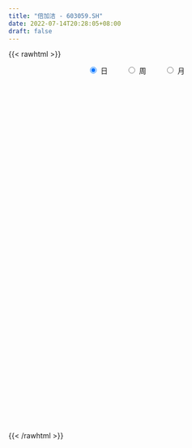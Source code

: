 ```yaml
---
title: "倍加洁 - 603059.SH"
date: 2022-07-14T20:28:05+08:00
draft: false
---
```

{{< rawhtml >}}
    <div style="text-align: center">
        <label style="padding: 1rem;"><input style="margin-right: .5rem" type="radio" name="period" value="D" checked onclick="period_change(this)">日</label>
        <label style="padding: 1rem;"><input style="margin-right: .5rem" type="radio" name="period" value="W" onclick="period_change(this)">周</label>
        <label style="padding: 1rem;"><input style="margin-right: .5rem" type="radio" name="period" value="M" onclick="period_change(this)">月</label>
    </div>
    <div id="chart" style="height: 700px;"></div> 
    <script type="text/javascript">
        const D_v = [6135.46,9574.86,6360.75,9490.31,9188.66,16437.75,26206.2,25592.5,22808.23,20391.75,18803.9,15319.98,16592.31,20872.51,20287.5,13849.05,24919.06,30039.75,18541.75,23915.46,20440.56,19826.55,23740.42,19003.75,12865.75,20373.25,12951.75,13635.12,19958.25,16245.4,11465.25,21478.56,38079.55,25335.25,15842.05,9061.35,5669.25,13371.0,6497.8,6185.01,7329.75,10849.75,8401.25,7322.5,9440.25,9025.5,8311.5,5581.75,7209.25,7640.0,4788.25,10397.25,10651.0,9770.0,9167.25,16418.45,13004.75,8323.5,5333.75,5001.0,3143.0,4372.45,4974.2,5131.25,4750.0,5050.0,4494.5,9385.75,13048.06,10538.0,10230.0,6932.75,8638.0,18302.25,15200.25,8845.5,4276.05,9829.0,15765.0,14227.25,7877.5,12960.25,9734.12,21619.7,8035.5,7467.75,8504.5,10450.75,6607.75,24975.5,16652.81,15272.5,10595.89,8247.44,11644.0,9090.0,7541.5,16022.75,8418.25,9194.75,7158.5,5621.75,7508.25,9513.0,8259.13,6665.71,8284.87,5699.25,4542.72,5236.5,3894.24,8179.0,4350.25,5340.5,5082.5,6628.26,6505.0,7679.0,5800.5,9337.5,5136.0,5901.5,6363.25,9011.25,9255.66,5545.25,7886.45,5351.36,4934.5,5789.75,6207.75,11789.25,9283.0,18247.25,6687.4,6751.75,7419.5,11552.0,6047.85,12622.25,12076.35,9179.75,6132.11,19622.0,19278.91,11687.5,10293.25,7017.0,12227.75,7272.0,13885.0,9442.25,12300.0,8538.75,4886.61,11188.25,18190.8,7407.5,33835.66,18409.25,12856.5,8982.0,8948.0,5990.25,5076.0,21678.11,16695.5,9105.0,5771.25,5917.75,7362.25,6481.0,3979.0,3910.75,4130.0,5616.0,4362.96,2783.0,3851.25,3593.54,5740.0,6182.75,6813.75,3569.0,2686.5,3723.25,5480.5,4577.75,6791.12,3449.0,3869.0,7494.0,4569.75,3826.0,6907.37,5651.17,10659.12,4366.0,5215.25,7006.0,8733.0,6101.0,4171.0,7476.0,4318.25,3395.25,3223.0,4869.5,7147.0,12124.06,8443.5,4420.0,6515.0,4873.75,6180.0,9552.25,6382.0,5012.0,15826.31,12724.5,6812.72,6596.97,6120.75,7114.0,8186.5,20359.5,28245.25,7706.41,126648.06,100981.85,81397.1,60626.75,48261.66,41565.9,34754.46,38419.36,29107.11,23355.65,27508.81,33783.4,23736.5,28941.0,21365.4,22620.04,17291.29,15750.0,11344.16,11455.0,16726.0,11422.0,10177.75,18591.5,11016.75,11617.0,8479.25,14836.25,20446.06,13624.5,13993.5,10881.0,12213.0,11282.25,9285.0,7458.0,9724.42,11891.35,11092.85,11466.38,11997.74,6103.75,10972.16,9134.0,9457.0,9548.0,6316.5,7427.75,9238.0,6927.0,8222.5,7300.25,9898.99,11232.5,6647.25,7309.0,8909.0,6256.75,8505.0,15073.67,7840.45,16028.16,9491.5,19549.75,8810.21,5559.75,7517.25,8102.75,7672.55,5798.55,4629.55,5445.25,4427.67,6052.75,4210.75,5295.8,4712.5,3667.36,4493.0,4722.75,4231.5,4050.0,3941.0,2777.75,3634.0,3279.0,2808.25,35107.13,45335.27,19809.17,11760.34,11276.25,10163.77,19235.34,12758.09,6943.11,3928.25,11309.9,16306.5,5540.68,3469.43,4711.0,3105.5,8130.43,5661.68,3027.18,3719.0,3492.0,3830.0,3619.25,6733.68,4956.0,6899.25,3628.75,54346.5,36316.21,17142.0,14651.5,17853.43,20604.18,10089.9,8539.25,10211.9,16121.65,14285.0,8915.5,7232.0,8711.0,8350.11,6429.75,4521.0,6803.75,7679.98,7662.48,4673.0,9341.0,6260.25,7369.0,5896.5,9659.98,7102.0,10146.5,8999.25,6611.96,5269.0,16316.5,19250.75,15899.5,16911.0,34053.41,22846.73,11657.11,8652.25,17708.25,8517.75,13296.68,19076.48,10762.73,5205.25,5871.5,11552.25,20179.74,8178.65,4033.01,2960.0,4446.0,4772.0,7438.5,4643.0,8754.86,108093.13,90609.66,46421.26,30504.5,26304.9,19191.74,16431.0,24129.0,11194.5,11562.0,8022.0,6177.0,7203.0,5736.0,6865.25,10730.0,11767.0,7975.25,8043.75,8248.5,9820.0,9097.0,7794.0,5014.75,7743.0,4431.25,4266.52,5850.0,6130.0,5546.25,4358.0,6141.0,6058.0,3207.25,10257.5,5893.0,7231.0,5836.5,6525.0,4042.0,2203.0,4462.0,2586.0,3766.0,4395.0,6371.0,7606.25,10056.25,14354.0,8914.25,5557.0,7107.0,4331.0,3239.0,2854.5,2848.0,6201.0,5110.25,3173.0,4163.5,4324.25,6067.0,3126.25,4307.5,2579.85,10615.42,3975.0,3475.0,3443.0,4466.25,2746.0,3412.0,3993.75,4932.18,3116.5,4348.5,4050.95,4753.0,4510.0,4949.25,4887.5,3591.75,6264.0,5334.0,7076.25,7151.0,5749.5,6406.0,5824.25,11496.25,7807.75,4798.25,5092.25,2560.0,4597.0,5119.0,3558.75,4107.0,4093.0,4339.6,3160.0,8589.5]
const D_histogram = [0.0,-0.0063817664,-0.0253488852,-0.0026507715,0.0232804659,0.0747146323,0.1341615737,0.1990377389,0.246231504,0.2895179229,0.3606114627,0.3769384961,0.3744547044,0.3064887375,0.2456546915,0.0987461307,0.0897969071,0.2020439295,0.2498926436,0.3736389125,0.4284895106,0.4312002506,0.3311827668,0.2555047878,0.227823282,0.2560457796,0.2993758274,0.3083779194,0.3782902932,0.5022745818,0.5235941714,0.459747409,0.1922949061,-0.0296475479,-0.1596707141,-0.2497895895,-0.3115182569,-0.3215122581,-0.3207976383,-0.33756625,-0.3234394641,-0.1872049685,-0.0762390044,-0.0499336086,-0.1130566954,-0.2120725346,-0.215592237,-0.2179313515,-0.2718798274,-0.3368593679,-0.4237241597,-0.3873224664,-0.3442464327,-0.3003750913,-0.4241845614,-0.5409750478,-0.5617715129,-0.5200302093,-0.4439233977,-0.4034998194,-0.3815358002,-0.3427057194,-0.307322292,-0.30907693,-0.3026800794,-0.3284719198,-0.3117115225,-0.2933372501,-0.35146544,-0.3069150278,-0.1505039407,-0.029478074,0.069473599,0.0937226729,0.1902802002,0.257740796,0.2651877379,0.2665714953,0.3158053411,0.2334621854,0.1694364199,0.1249672093,0.1139472916,0.0106152745,-0.0290353894,-0.1561769414,-0.2551921381,-0.2848573875,-0.2988453864,-0.2830856629,-0.2839612997,-0.2269238267,-0.2228523546,-0.1999921457,-0.1992832532,-0.169921673,-0.1467273989,-0.1218983671,-0.077284973,-0.0026502078,0.0409462159,0.0563279207,0.0454323497,0.007047126,-0.0510391609,-0.0787454331,-0.0717383294,-0.0476446085,-0.0171866509,0.017617332,0.0539188605,0.0744550806,0.0749291972,0.0485932571,0.0348028847,0.0039923567,-0.0058857335,-0.0155142462,-0.0467824082,-0.0522157062,-0.0621122084,-0.0747839799,-0.0845314535,-0.1115258667,-0.143831986,-0.1270300629,-0.1553442709,-0.1335168608,-0.1021614017,-0.0419940924,0.0082846807,0.0573690519,0.0627958272,-0.0036029256,-0.0215486779,-0.0540838863,-0.0460714178,-0.0908170216,-0.0894965375,-0.0010938892,0.1091786808,0.1933060216,0.2459845352,0.3777376521,0.4676844023,0.4982050315,0.4964011873,0.4445822024,0.4211919144,0.3973792363,0.3825788775,0.3337641989,0.2877644159,0.2401790532,0.1948233198,0.1942801371,0.1544017167,0.0833110152,-0.111657982,-0.2008505379,-0.2218019527,-0.2487932574,-0.2380213175,-0.2310438872,-0.2090531853,-0.0672860351,0.037615394,0.1036144377,0.1255798669,0.1644569114,0.1483415122,0.0867774306,0.0259217452,0.0024645053,-0.0244078355,-0.0111130675,0.0247715314,0.0403304008,0.0620254297,0.0652279977,0.0648195941,0.0313890969,-0.017229009,-0.0529950283,-0.065308199,-0.0806343738,-0.0955854824,-0.0952600003,-0.1100482814,-0.1186054655,-0.094458439,-0.0585217037,-0.0380057166,-0.0134659523,0.0008529348,-0.0187904086,-0.0318446375,-0.044479269,-0.021625661,0.0146644337,0.0095772002,0.010070967,0.0133757822,-0.0200518201,-0.0344994297,-0.0540836946,-0.0648886056,-0.0503311828,-0.0249927863,0.0288059577,0.0796882765,0.0901557839,0.1185720512,0.1341421937,0.1360714479,0.1373358847,0.1046191417,0.0750546299,0.109471412,0.1079082477,0.0970312582,0.0691783999,0.0600675894,0.0643209822,0.0784957581,0.2204970065,0.4487108,0.7326529625,1.0515625979,0.9897305145,0.7546982823,0.6157139182,0.3890123807,0.18661375,0.0613247582,-0.0085671447,-0.154925645,-0.226314671,-0.224119953,-0.2934712838,-0.3203989373,-0.3083835794,-0.3305987434,-0.397877944,-0.4168547184,-0.3953152813,-0.3760507928,-0.3341142661,-0.3496036434,-0.3292782384,-0.2957542942,-0.2167504598,-0.1677713956,-0.1436255139,-0.1385357121,-0.0987540622,-0.030792277,-0.0035434071,-0.0555634428,-0.0957018256,-0.1464924267,-0.1448036746,-0.1361456131,-0.1404936593,-0.1211748812,-0.1617872265,-0.2119384611,-0.2585746593,-0.2635975419,-0.2442266109,-0.1736488563,-0.1068266868,-0.0660395467,-0.0646180994,-0.0424870014,-0.002695218,0.0480006627,0.0753224598,0.0978770847,0.0873203575,0.1061422342,0.0827990298,0.0659713751,0.0673610214,0.0371847074,0.0506237356,0.0612240122,0.1165748596,0.1419240264,0.1787252341,0.1916498794,0.1004264418,0.0410138072,0.005198774,-0.0075783392,0.0088112254,0.0508989444,0.07486262,0.0771051808,0.0628873641,0.0440599032,0.0104662191,0.0031778959,-0.0025641532,-0.0057538223,-0.0122688004,0.0050285368,-0.0032341958,-0.0187806711,-0.0418637381,-0.0734705396,-0.0734958026,-0.0395176469,-0.0088922885,0.0001774911,0.140126891,0.1936328322,0.1884351366,0.1730895476,0.1415825644,0.1236110676,0.0924475301,0.0263586424,-0.0199257679,-0.0538781018,-0.1209561273,-0.1182126474,-0.1258258021,-0.1060592328,-0.1037494106,-0.0988640488,-0.0636772073,-0.0271518206,-0.0101474189,0.0033259865,0.018977766,0.0313021022,0.0357180423,0.0616676723,0.0728099074,0.0937045874,0.0849414669,0.2103794067,0.2794978924,0.2899107989,0.3063557465,0.3288502024,0.2479085149,0.1849470232,0.1380487134,0.1142113438,0.1109228213,0.0457668256,-0.0216700453,-0.0997155149,-0.1047868609,-0.0980762997,-0.0777275439,-0.0816290224,-0.0543907891,-0.0459529383,-0.0273002107,-0.0484711216,-0.0442428269,-0.0159193218,-0.0103179554,-0.0364592709,-0.0408376872,-0.0318911153,-0.004140004,0.0039578032,0.0069618987,-0.0029726425,0.0312029976,0.0809525571,0.0987423112,0.0659865311,0.1326663625,0.1372572836,0.1387546463,0.0964368009,0.1192760868,0.0940552736,-0.0208077136,-0.0013548978,-0.0710398918,-0.1334293939,-0.2042641423,-0.2449427183,-0.2697728672,-0.3248726828,-0.3276693415,-0.2910463748,-0.2424596129,-0.1947503262,-0.1375227921,-0.1401954118,-0.087417038,0.0983813647,0.0844504529,0.0301101943,-0.0052963998,-0.0122895332,-0.0438368928,-0.0571118558,-0.1314982832,-0.1704277683,-0.205125994,-0.1972332646,-0.1709058615,-0.1589034478,-0.1472122003,-0.1289733909,-0.1583469796,-0.1729045455,-0.141918784,-0.1028335097,-0.0649533904,-0.1036948255,-0.0931056158,-0.0602361074,-0.0137111697,0.0396032396,0.0776954723,0.0957765018,0.0969578823,0.1064092726,0.0935027404,0.0747042853,0.0906804885,0.1037960602,0.1014309985,0.1358426689,0.1126960266,0.0678311865,0.0249527982,0.0378408473,0.0204645188,0.0149776196,-0.0102453156,-0.0075640618,0.0163127411,0.0336785395,0.0064093109,0.0074617928,-0.0899545536,-0.2559028598,-0.3151242713,-0.3585118077,-0.3180458037,-0.2576890845,-0.1976527499,-0.1239213469,-0.0592287066,-0.013030338,0.0542837984,0.1024624982,0.1422701037,0.1520836442,0.1620198903,0.1705047188,0.1893717794,0.2063056198,0.1415359401,0.1173353741,0.095313233,0.0902717479,0.1067809474,0.1133527011,0.1207511202,0.1324718599,0.1472617491,0.1430808962,0.1269026065,0.0884471726,0.0888972956,0.0854266849,0.064807802,0.0477755895,0.0465389318,0.0404833152,0.0475868602,0.0516084702,0.0412445814,0.047202317,0.0648847624,0.0805449041,0.1277563581,0.1147581052,0.1052847123,0.0918955127,0.0829261632,0.0565866204,0.0116770939,-0.0240369989,-0.0341916492,-0.0589865382,-0.0864180007,-0.0806818646,-0.0415101949]
const D_fast = [0.0,-0.007977208,-0.033281548,-0.0112461273,0.0205052266,0.0906180511,0.183605386,0.2982409858,0.4069926269,0.5226585265,0.683904932,0.7944665894,0.8855964739,0.8942526913,0.8948323182,0.7726102901,0.7861102932,0.948868298,1.059190173,1.27634617,1.4383191457,1.5488299484,1.5316081563,1.5198063743,1.549080689,1.6413146314,1.7594886361,1.845585208,2.0100701551,2.2596230891,2.4118412216,2.4629313115,2.243552535,2.0141981941,1.8442573493,1.6916910766,1.552082845,1.4617107792,1.3822259895,1.2810658153,1.2143327351,1.3037659886,1.3956722017,1.4094941953,1.3181069346,1.1660729618,1.1086552001,1.0518332477,0.929914815,0.7807204325,0.5879246009,0.5274956775,0.484510103,0.4532876716,0.2234320611,-0.0286021872,-0.1898415306,-0.2781077793,-0.3129818172,-0.3734331936,-0.4468531246,-0.4936994736,-0.5351466191,-0.6141704896,-0.6834436589,-0.7913534793,-0.8525209626,-0.9074810027,-1.0534755527,-1.0856538974,-0.9668687955,-0.8532124473,-0.7368923746,-0.6892126324,-0.5450850551,-0.4131892603,-0.3394453839,-0.2714187527,-0.1432335716,-0.1672111809,-0.1888778415,-0.2021052497,-0.1846383445,-0.2853165431,-0.3322260542,-0.4984118416,-0.6612250728,-0.7621046691,-0.8508040146,-0.9058157069,-0.9776816685,-0.9773751522,-1.0290167688,-1.0561545963,-1.1052665171,-1.1183853551,-1.1318729307,-1.1375184908,-1.1122263399,-1.0382541266,-0.984421149,-0.954957464,-0.9544949476,-0.9911183898,-1.0619644669,-1.1093570974,-1.1202845761,-1.1081020072,-1.0819407125,-1.0427323965,-0.9929511529,-0.9538011626,-0.9345947468,-0.9487823725,-0.9538720238,-0.9836844626,-0.9950339862,-1.0085410605,-1.0515048245,-1.0699920491,-1.0954166033,-1.1267843698,-1.1576647068,-1.2125405867,-1.2808047024,-1.2957602951,-1.3629105709,-1.3744623759,-1.3686472672,-1.3189784811,-1.2666285377,-1.2032019036,-1.1820761714,-1.2493756557,-1.2727085774,-1.3187647574,-1.3222701434,-1.3897200025,-1.4107736528,-1.3226444768,-1.1850772366,-1.0526233905,-0.938448743,-0.712261213,-0.5053933624,-0.3503214752,-0.2280250226,-0.1686984569,-0.0867907663,-0.0112586353,0.0695857253,0.1042120964,0.1301534174,0.1426128179,0.1459629145,0.193989766,0.1927117749,0.1424488271,-0.0804346656,-0.219839856,-0.296241759,-0.385431378,-0.4341647675,-0.4849483089,-0.5152209034,-0.390275262,-0.2759699844,-0.1840673312,-0.1307069353,-0.0507156629,-0.0297456841,-0.069615408,-0.1239906572,-0.1468317708,-0.1798060704,-0.1692895693,-0.1272120876,-0.101570618,-0.0643692317,-0.0448596642,-0.0290631693,-0.0546463922,-0.1075717504,-0.1565865268,-0.1852267472,-0.2207115155,-0.2595589947,-0.2830485126,-0.3253488641,-0.3635574146,-0.3630249978,-0.3417186884,-0.3307041305,-0.3095308543,-0.2949987335,-0.319339679,-0.3403550673,-0.364109516,-0.3466623233,-0.3067061201,-0.3093990536,-0.3063875451,-0.2997387843,-0.3381793417,-0.3612518087,-0.3943569973,-0.4213840596,-0.4194094325,-0.4003192326,-0.3393189992,-0.2685146113,-0.2355081579,-0.1774488778,-0.1283431868,-0.0923960707,-0.0567976627,-0.0633596203,-0.0741604747,-0.0123758395,0.0130380581,0.0264188831,0.0158606249,0.0217667117,0.04210035,0.0758990655,0.2730245654,0.613416059,1.0805214621,1.662321747,1.8479222922,1.8015646305,1.8165087459,1.6870603037,1.5313151104,1.4213573082,1.3493236191,1.1642337075,1.0362660138,0.9824307436,0.8397115918,0.732684204,0.6676036671,0.5627388172,0.3959901306,0.2727996766,0.1955102933,0.1207620837,0.0791700438,-0.0237202443,-0.0857143989,-0.1261290283,-0.1013128088,-0.0942765934,-0.1060370903,-0.1355812165,-0.1204880821,-0.0602243662,-0.0338613481,-0.0997722445,-0.1638360836,-0.2512497914,-0.285761958,-0.3111402998,-0.3506117608,-0.361586703,-0.4426458549,-0.5457817048,-0.6570615679,-0.7279838358,-0.7696695576,-0.7425040171,-0.7023885193,-0.6781112658,-0.6928443434,-0.6813349957,-0.6422170168,-0.5795209705,-0.5333685584,-0.4863446623,-0.4750713002,-0.429713865,-0.4323573118,-0.4326921228,-0.4144622211,-0.4353423583,-0.4092473962,-0.3833411165,-0.2988465542,-0.2380163808,-0.1565338646,-0.0956967494,-0.1618135765,-0.2109727593,-0.245488099,-0.2601597971,-0.2415674261,-0.186754971,-0.1440756404,-0.1225567844,-0.1210527601,-0.1288652451,-0.1598423745,-0.1663362238,-0.1727193111,-0.1773474358,-0.186929614,-0.1683751426,-0.1774464241,-0.1976880671,-0.2312370688,-0.2812115052,-0.2996107188,-0.2755119749,-0.2471096886,-0.2379955362,-0.0630144136,0.0388997357,0.0808108243,0.1087376222,0.1126262801,0.1255575502,0.1175058952,0.0580066681,0.0067408159,-0.0406810435,-0.1379981008,-0.1648077828,-0.203877388,-0.2106256269,-0.2342531574,-0.2540838077,-0.2348162681,-0.2050788366,-0.1906112896,-0.1763063876,-0.1559101665,-0.1357603048,-0.1224148541,-0.0810483061,-0.0517035941,-0.0073827673,0.0050894789,0.1831222704,0.3221152292,0.4050058354,0.4980397197,0.6027467262,0.5837821674,0.5670574315,0.5546713001,0.5593867664,0.5838289492,0.5301146599,0.4572602777,0.3542859294,0.3230178682,0.3052093545,0.3061262243,0.2818174902,0.2954580262,0.2924076424,0.3042353174,0.270946626,0.264114214,0.2884578887,0.2914797662,0.256223633,0.2416357949,0.2426095879,0.2693256983,0.2784129562,0.2831575264,0.2724798246,0.3144562141,0.3844439129,0.4269192448,0.4106600975,0.5105065194,0.5494117615,0.5855977857,0.5673891405,0.6200474482,0.6183404534,0.4982755378,0.5173896291,0.4299446622,0.3341978115,0.2122970276,0.1103827721,0.0181094064,-0.1182085799,-0.202922574,-0.239061201,-0.2510893423,-0.2520676372,-0.2292208012,-0.2669422738,-0.2360181594,-0.0256244156,-0.0184427141,-0.0652554242,-0.1019861182,-0.1120516349,-0.1545582177,-0.1821111447,-0.2893721429,-0.37090857,-0.4568882942,-0.498303881,-0.5147029433,-0.5424263915,-0.5675381941,-0.5815427324,-0.650503066,-0.7082867682,-0.7127807028,-0.6994038059,-0.6777620342,-0.7424271757,-0.75511437,-0.7373038884,-0.6942067431,-0.6309915239,-0.5734754231,-0.5314502681,-0.5060294171,-0.4699757086,-0.4595065557,-0.4596289395,-0.4209826142,-0.3819180274,-0.3589253395,-0.2905530018,-0.2855256375,-0.313432681,-0.3500728697,-0.3277246088,-0.3399848077,-0.3417273019,-0.369511566,-0.3687213277,-0.3407663395,-0.3149809062,-0.3406478071,-0.3377298769,-0.4576348618,-0.6875588829,-0.8255613623,-0.9585768506,-0.9976222975,-1.0016878494,-0.9910647023,-0.9483136361,-0.8984281723,-0.8554873883,-0.7746023023,-0.7008079779,-0.6254328466,-0.5775983949,-0.5271571762,-0.4760461681,-0.4098361627,-0.3413259172,-0.3707116119,-0.3655783344,-0.3637721673,-0.3462457154,-0.3030412791,-0.2681313501,-0.2305451509,-0.1857064462,-0.1341011198,-0.1025117487,-0.0869643867,-0.1033080275,-0.0806335805,-0.06274752,-0.0671644524,-0.0722527675,-0.0618546922,-0.0577894801,-0.0387892201,-0.0218654925,-0.0219182359,-0.0041599211,0.0297437149,0.0655400826,0.1446906262,0.1603818996,0.1772296847,0.1868143633,0.1985765546,0.1863836669,0.1443934139,0.1026700714,0.0839675087,0.0444259852,-0.0046099775,-0.0190443075,0.0097498135]
const D_slow = [0.0,-0.0015954416,-0.0079326629,-0.0085953558,-0.0027752393,0.0159034188,0.0494438122,0.0992032469,0.1607611229,0.2331406036,0.3232934693,0.4175280933,0.5111417694,0.5877639538,0.6491776267,0.6738641594,0.6963133861,0.7468243685,0.8092975294,0.9027072575,1.0098296352,1.1176296978,1.2004253895,1.2643015865,1.321257407,1.3852688519,1.4601128087,1.5372072886,1.6317798619,1.7573485073,1.8882470502,2.0031839024,2.051257629,2.043845742,2.0039280634,1.9414806661,1.8636011019,1.7832230373,1.7030236278,1.6186320653,1.5377721992,1.4909709571,1.471911206,1.4594278039,1.43116363,1.3781454964,1.3242474371,1.2697645992,1.2017946424,1.1175798004,1.0116487605,0.9148181439,0.8287565357,0.7536627629,0.6476166225,0.5123728606,0.3719299824,0.24192243,0.1309415806,0.0300666257,-0.0653173243,-0.1509937542,-0.2278243272,-0.3050935597,-0.3807635795,-0.4628815595,-0.5408094401,-0.6141437526,-0.7020101126,-0.7787388696,-0.8163648548,-0.8237343733,-0.8063659735,-0.7829353053,-0.7353652553,-0.6709300563,-0.6046331218,-0.537990248,-0.4590389127,-0.4006733663,-0.3583142614,-0.327072459,-0.2985856361,-0.2959318175,-0.3031906649,-0.3422349002,-0.4060329347,-0.4772472816,-0.5519586282,-0.6227300439,-0.6937203688,-0.7504513255,-0.8061644142,-0.8561624506,-0.9059832639,-0.9484636821,-0.9851455319,-1.0156201236,-1.0349413669,-1.0356039188,-1.0253673649,-1.0112853847,-0.9999272973,-0.9981655158,-1.010925306,-1.0306116643,-1.0485462467,-1.0604573988,-1.0647540615,-1.0603497285,-1.0468700134,-1.0282562432,-1.0095239439,-0.9973756297,-0.9886749085,-0.9876768193,-0.9891482527,-0.9930268142,-1.0047224163,-1.0177763429,-1.033304395,-1.0520003899,-1.0731332533,-1.10101472,-1.1369727165,-1.1687302322,-1.2075662999,-1.2409455151,-1.2664858655,-1.2769843886,-1.2749132185,-1.2605709555,-1.2448719987,-1.2457727301,-1.2511598995,-1.2646808711,-1.2761987256,-1.298902981,-1.3212771153,-1.3215505876,-1.2942559174,-1.245929412,-1.1844332782,-1.0899988652,-0.9730777646,-0.8485265067,-0.7244262099,-0.6132806593,-0.5079826807,-0.4086378716,-0.3129931522,-0.2295521025,-0.1576109986,-0.0975662353,-0.0488604053,-0.000290371,0.0383100581,0.0591378119,0.0312233164,-0.0189893181,-0.0744398062,-0.1366381206,-0.19614345,-0.2539044218,-0.3061677181,-0.3229892269,-0.3135853784,-0.2876817689,-0.2562868022,-0.2151725744,-0.1780871963,-0.1563928387,-0.1499124024,-0.149296276,-0.1553982349,-0.1581765018,-0.1519836189,-0.1419010188,-0.1263946613,-0.1100876619,-0.0938827634,-0.0860354892,-0.0903427414,-0.1035914985,-0.1199185482,-0.1400771417,-0.1639735123,-0.1877885123,-0.2153005827,-0.2449519491,-0.2685665588,-0.2831969848,-0.2926984139,-0.296064902,-0.2958516683,-0.3005492704,-0.3085104298,-0.319630247,-0.3250366623,-0.3213705539,-0.3189762538,-0.3164585121,-0.3131145665,-0.3181275216,-0.326752379,-0.3402733026,-0.356495454,-0.3690782497,-0.3753264463,-0.3681249569,-0.3482028878,-0.3256639418,-0.296020929,-0.2624853806,-0.2284675186,-0.1941335474,-0.167978762,-0.1492151045,-0.1218472515,-0.0948701896,-0.070612375,-0.0533177751,-0.0383008777,-0.0222206322,-0.0025966926,0.052527559,0.164705259,0.3478684996,0.6107591491,0.8581917777,1.0468663482,1.2007948278,1.298047923,1.3447013605,1.36003255,1.3578907638,1.3191593526,1.2625806848,1.2065506966,1.1331828756,1.0530831413,0.9759872464,0.8933375606,0.7938680746,0.689654395,0.5908255747,0.4968128765,0.4132843099,0.3258833991,0.2435638395,0.169625266,0.115437651,0.0734948021,0.0375884236,0.0029544956,-0.0217340199,-0.0294320892,-0.030317941,-0.0442088017,-0.0681342581,-0.1047573647,-0.1409582834,-0.1749946867,-0.2101181015,-0.2404118218,-0.2808586284,-0.3338432437,-0.3984869085,-0.464386294,-0.5254429467,-0.5688551608,-0.5955618325,-0.6120717192,-0.628226244,-0.6388479944,-0.6395217989,-0.6275216332,-0.6086910182,-0.584221747,-0.5623916577,-0.5358560991,-0.5151563417,-0.4986634979,-0.4818232426,-0.4725270657,-0.4598711318,-0.4445651288,-0.4154214138,-0.3799404072,-0.3352590987,-0.2873466288,-0.2622400184,-0.2519865666,-0.2506868731,-0.2525814579,-0.2503786515,-0.2376539154,-0.2189382604,-0.1996619652,-0.1839401242,-0.1729251484,-0.1703085936,-0.1695141196,-0.1701551579,-0.1715936135,-0.1746608136,-0.1734036794,-0.1742122283,-0.1789073961,-0.1893733306,-0.2077409655,-0.2261149162,-0.2359943279,-0.2382174001,-0.2381730273,-0.2031413045,-0.1547330965,-0.1076243124,-0.0643519254,-0.0289562843,0.0019464826,0.0250583651,0.0316480257,0.0266665837,0.0131970583,-0.0170419735,-0.0465951354,-0.0780515859,-0.1045663941,-0.1305037468,-0.155219759,-0.1711390608,-0.177927016,-0.1804638707,-0.1796323741,-0.1748879326,-0.167062407,-0.1581328964,-0.1427159784,-0.1245135015,-0.1010873547,-0.0798519879,-0.0272571363,0.0426173368,0.1150950365,0.1916839732,0.2738965238,0.3358736525,0.3821104083,0.4166225866,0.4451754226,0.4729061279,0.4843478343,0.478930323,0.4540014443,0.427804729,0.4032856541,0.3838537682,0.3634465126,0.3498488153,0.3383605807,0.331535528,0.3194177476,0.3083570409,0.3043772105,0.3017977216,0.2926829039,0.2824734821,0.2745007032,0.2734657022,0.274455153,0.2761956277,0.2754524671,0.2832532165,0.3034913558,0.3281769336,0.3446735664,0.377840157,0.4121544779,0.4468431394,0.4709523397,0.5007713614,0.5242851798,0.5190832514,0.5187445269,0.500984554,0.4676272055,0.4165611699,0.3553254903,0.2878822735,0.2066641028,0.1247467675,0.0519851738,-0.0086297294,-0.057317311,-0.091698009,-0.126746862,-0.1486011215,-0.1240057803,-0.1028931671,-0.0953656185,-0.0966897184,-0.0997621017,-0.1107213249,-0.1249992889,-0.1578738597,-0.2004808017,-0.2517623002,-0.3010706164,-0.3437970818,-0.3835229437,-0.4203259938,-0.4525693415,-0.4921560864,-0.5353822228,-0.5708619188,-0.5965702962,-0.6128086438,-0.6387323502,-0.6620087542,-0.677067781,-0.6804955734,-0.6705947635,-0.6511708954,-0.62722677,-0.6029872994,-0.5763849812,-0.5530092961,-0.5343332248,-0.5116631027,-0.4857140876,-0.460356338,-0.4263956708,-0.3982216641,-0.3812638675,-0.3750256679,-0.3655654561,-0.3604493264,-0.3567049215,-0.3592662504,-0.3611572659,-0.3570790806,-0.3486594457,-0.347057118,-0.3451916698,-0.3676803082,-0.4316560231,-0.510437091,-0.6000650429,-0.6795764938,-0.7439987649,-0.7934119524,-0.8243922891,-0.8391994658,-0.8424570503,-0.8288861007,-0.8032704761,-0.7677029502,-0.7296820392,-0.6891770666,-0.6465508869,-0.599207942,-0.5476315371,-0.512247552,-0.4829137085,-0.4590854003,-0.4365174633,-0.4098222265,-0.3814840512,-0.3512962711,-0.3181783062,-0.2813628689,-0.2455926448,-0.2138669932,-0.1917552001,-0.1695308762,-0.1481742049,-0.1319722544,-0.120028357,-0.1083936241,-0.0982727953,-0.0863760802,-0.0734739627,-0.0631628173,-0.0513622381,-0.0351410475,-0.0150048215,0.0169342681,0.0456237944,0.0719449724,0.0949188506,0.1156503914,0.1297970465,0.13271632,0.1267070703,0.118159158,0.1034125234,0.0818080232,0.0616375571,0.0512600084]
const D_data = [['2020-06-23', 25.98, 25.8, 25.75, 26.14],['2020-06-24', 25.8, 25.7, 25.3, 25.9],['2020-06-29', 25.61, 25.46, 25.26, 25.85],['2020-06-30', 25.61, 25.98, 25.31, 26.1],['2020-07-01', 26.35, 26.16, 25.8, 26.46],['2020-07-02', 26.16, 26.73, 26.03, 26.79],['2020-07-03', 26.89, 27.22, 26.85, 27.66],['2020-07-06', 27.51, 27.77, 27.03, 28.06],['2020-07-07', 27.87, 28.05, 27.3, 28.19],['2020-07-08', 27.97, 28.49, 27.76, 28.56],['2020-07-09', 28.41, 29.45, 28.12, 29.55],['2020-07-10', 29.12, 29.35, 29.11, 29.94],['2020-07-13', 29.5, 29.52, 29.0, 29.78],['2020-07-14', 29.58, 28.86, 28.39, 29.59],['2020-07-15', 29.34, 28.91, 28.9, 29.8],['2020-07-16', 29.2, 27.5, 27.4, 29.3],['2020-07-17', 28.21, 28.98, 27.25, 29.6],['2020-07-20', 29.45, 31.0, 29.0, 31.36],['2020-07-21', 30.92, 30.92, 30.33, 31.73],['2020-07-22', 30.92, 32.71, 30.52, 33.57],['2020-07-23', 32.42, 32.79, 32.06, 33.43],['2020-07-24', 32.45, 32.79, 32.1, 33.46],['2020-07-27', 34.0, 31.71, 29.51, 34.0],['2020-07-28', 32.22, 31.95, 30.9, 32.91],['2020-07-29', 31.49, 32.65, 31.49, 32.9],['2020-07-30', 32.78, 33.74, 32.56, 34.98],['2020-07-31', 33.49, 34.55, 33.1, 34.86],['2020-08-03', 35.0, 34.72, 34.2, 35.64],['2020-08-04', 34.95, 36.2, 34.16, 37.44],['2020-08-05', 36.6, 38.0, 35.8, 38.6],['2020-08-06', 38.0, 37.78, 37.28, 38.5],['2020-08-07', 37.78, 37.27, 36.68, 39.36],['2020-08-10', 35.5, 34.37, 33.63, 36.78],['2020-08-11', 34.39, 33.97, 33.08, 34.89],['2020-08-12', 33.87, 34.38, 33.4, 34.94],['2020-08-13', 34.39, 34.4, 34.21, 35.01],['2020-08-14', 33.96, 34.39, 33.57, 34.46],['2020-08-17', 34.39, 34.85, 34.38, 35.06],['2020-08-18', 35.22, 34.95, 34.42, 35.3],['2020-08-19', 34.95, 34.66, 34.4, 35.04],['2020-08-20', 34.66, 35.0, 33.68, 35.41],['2020-08-21', 34.95, 36.95, 34.69, 37.18],['2020-08-24', 36.95, 37.41, 36.79, 38.43],['2020-08-25', 37.37, 36.88, 36.38, 37.84],['2020-08-26', 37.3, 35.8, 35.6, 37.64],['2020-08-27', 35.72, 34.98, 34.98, 36.28],['2020-08-28', 34.79, 35.92, 34.55, 35.97],['2020-08-31', 36.44, 35.93, 35.18, 36.44],['2020-09-01', 35.93, 35.11, 35.0, 36.15],['2020-09-02', 35.11, 34.57, 33.8, 35.8],['2020-09-03', 34.0, 33.73, 33.62, 34.85],['2020-09-04', 33.13, 34.95, 32.06, 35.26],['2020-09-07', 35.0, 35.08, 34.2, 35.89],['2020-09-08', 35.3, 35.18, 34.31, 35.68],['2020-09-09', 33.82, 32.67, 32.58, 34.99],['2020-09-10', 33.67, 31.8, 30.04, 33.67],['2020-09-11', 32.11, 32.25, 30.6, 32.6],['2020-09-14', 32.7, 32.7, 32.08, 33.51],['2020-09-15', 32.7, 33.09, 31.09, 33.22],['2020-09-16', 32.78, 32.63, 32.0, 33.5],['2020-09-17', 32.4, 32.25, 32.07, 32.67],['2020-09-18', 32.1, 32.32, 31.8, 32.68],['2020-09-21', 32.14, 32.19, 32.06, 32.67],['2020-09-22', 32.5, 31.53, 31.38, 32.5],['2020-09-23', 31.91, 31.35, 31.0, 31.96],['2020-09-24', 31.44, 30.58, 30.51, 31.58],['2020-09-25', 30.96, 30.76, 30.15, 30.99],['2020-09-28', 30.46, 30.55, 29.63, 31.0],['2020-09-29', 30.79, 29.13, 28.52, 30.79],['2020-09-30', 29.17, 30.01, 29.01, 30.28],['2020-10-09', 30.69, 31.66, 30.33, 31.83],['2020-10-12', 31.95, 31.78, 31.25, 32.0],['2020-10-13', 31.6, 32.0, 31.44, 32.77],['2020-10-14', 32.0, 31.35, 30.7, 32.14],['2020-10-15', 32.19, 32.59, 31.0, 33.3],['2020-10-16', 32.51, 32.75, 32.09, 33.68],['2020-10-19', 33.03, 32.32, 31.92, 33.03],['2020-10-20', 32.4, 32.4, 31.85, 32.55],['2020-10-21', 32.36, 33.3, 31.99, 33.69],['2020-10-22', 33.58, 31.72, 31.19, 33.58],['2020-10-23', 31.84, 31.66, 31.3, 32.69],['2020-10-26', 31.64, 31.68, 30.51, 31.97],['2020-10-27', 32.0, 32.0, 31.5, 32.8],['2020-10-28', 32.32, 30.54, 29.8, 32.32],['2020-10-29', 30.39, 30.9, 29.06, 31.08],['2020-10-30', 31.13, 29.23, 29.15, 31.19],['2020-11-02', 29.58, 28.75, 28.72, 30.29],['2020-11-03', 29.3, 28.99, 28.66, 29.5],['2020-11-04', 28.71, 28.76, 28.17, 29.04],['2020-11-05', 28.77, 28.82, 27.51, 29.2],['2020-11-06', 28.71, 28.33, 27.85, 29.49],['2020-11-09', 28.69, 28.9, 28.15, 29.2],['2020-11-10', 29.17, 28.11, 28.0, 29.17],['2020-11-11', 28.11, 28.13, 27.8, 28.37],['2020-11-12', 28.08, 27.63, 27.52, 28.26],['2020-11-13', 27.86, 27.79, 27.09, 27.88],['2020-11-16', 27.9, 27.59, 27.34, 27.9],['2020-11-17', 27.55, 27.49, 26.82, 27.68],['2020-11-18', 27.29, 27.7, 27.25, 27.94],['2020-11-19', 27.72, 28.22, 27.5, 28.4],['2020-11-20', 28.23, 28.02, 27.94, 28.35],['2020-11-23', 28.02, 27.72, 27.48, 28.09],['2020-11-24', 27.73, 27.3, 27.05, 27.73],['2020-11-25', 27.2, 26.7, 26.38, 27.39],['2020-11-26', 26.69, 26.03, 25.9, 26.69],['2020-11-27', 26.09, 25.98, 25.5, 26.09],['2020-11-30', 25.9, 26.15, 25.8, 26.65],['2020-12-01', 26.12, 26.25, 25.95, 26.56],['2020-12-02', 26.29, 26.3, 26.19, 26.45],['2020-12-03', 26.5, 26.38, 26.06, 26.65],['2020-12-04', 26.45, 26.47, 26.21, 26.55],['2020-12-07', 26.37, 26.33, 26.08, 26.71],['2020-12-08', 26.48, 26.05, 26.03, 26.48],['2020-12-09', 26.18, 25.55, 25.52, 26.18],['2020-12-10', 25.5, 25.49, 25.16, 25.72],['2020-12-11', 25.38, 25.03, 24.68, 25.49],['2020-12-14', 25.03, 25.04, 24.73, 25.33],['2020-12-15', 24.99, 24.84, 24.72, 25.19],['2020-12-16', 24.91, 24.29, 24.11, 24.91],['2020-12-17', 24.29, 24.33, 23.59, 24.54],['2020-12-18', 24.23, 24.04, 23.9, 24.54],['2020-12-21', 24.04, 23.74, 23.66, 24.05],['2020-12-22', 23.84, 23.5, 23.5, 24.18],['2020-12-23', 23.47, 22.95, 22.9, 23.53],['2020-12-24', 22.91, 22.46, 22.39, 23.13],['2020-12-25', 22.41, 22.76, 22.35, 22.95],['2020-12-28', 22.76, 21.88, 21.81, 22.87],['2020-12-29', 21.9, 22.2, 21.84, 22.42],['2020-12-30', 22.09, 22.19, 21.91, 22.45],['2020-12-31', 22.1, 22.56, 22.05, 22.7],['2021-01-04', 22.57, 22.54, 22.33, 22.78],['2021-01-05', 22.67, 22.64, 22.45, 23.22],['2021-01-06', 22.5, 22.11, 22.0, 22.64],['2021-01-07', 22.07, 20.89, 20.68, 22.21],['2021-01-08', 20.97, 21.08, 20.33, 21.25],['2021-01-11', 21.08, 20.55, 20.31, 21.17],['2021-01-12', 20.66, 20.77, 20.18, 21.01],['2021-01-13', 20.77, 19.77, 19.77, 20.81],['2021-01-14', 19.9, 19.97, 19.63, 20.22],['2021-01-15', 19.99, 21.08, 19.98, 21.49],['2021-01-18', 21.08, 21.75, 20.95, 22.2],['2021-01-19', 21.87, 21.89, 21.5, 22.3],['2021-01-20', 22.04, 21.87, 21.67, 22.09],['2021-01-21', 21.94, 23.45, 21.8, 23.7],['2021-01-22', 23.6, 23.72, 22.88, 23.98],['2021-01-25', 23.48, 23.56, 23.08, 23.64],['2021-01-26', 23.42, 23.52, 23.1, 23.94],['2021-01-27', 23.45, 23.03, 23.02, 23.68],['2021-01-28', 22.87, 23.45, 22.71, 24.18],['2021-01-29', 23.39, 23.58, 23.01, 23.69],['2021-02-01', 23.58, 23.85, 23.1, 24.03],['2021-02-02', 23.84, 23.5, 23.42, 24.29],['2021-02-03', 23.58, 23.5, 22.67, 23.78],['2021-02-04', 23.5, 23.42, 23.04, 23.59],['2021-02-05', 23.64, 23.36, 23.14, 23.84],['2021-02-08', 23.31, 23.95, 23.25, 23.98],['2021-02-09', 23.96, 23.49, 22.6, 24.4],['2021-02-10', 23.45, 22.9, 22.6, 23.45],['2021-02-18', 22.9, 20.62, 20.61, 23.0],['2021-02-19', 20.55, 21.05, 20.21, 21.12],['2021-02-22', 21.06, 21.43, 20.93, 21.93],['2021-02-23', 21.38, 21.02, 20.52, 21.47],['2021-02-24', 20.84, 21.23, 20.8, 21.62],['2021-02-25', 21.22, 21.01, 20.9, 21.33],['2021-02-26', 20.81, 21.06, 20.8, 21.24],['2021-03-01', 21.24, 22.85, 21.07, 22.91],['2021-03-02', 22.84, 23.0, 22.67, 23.7],['2021-03-03', 22.85, 22.99, 22.5, 23.38],['2021-03-04', 22.85, 22.73, 22.6, 23.2],['2021-03-05', 22.75, 23.19, 22.71, 23.2],['2021-03-08', 23.3, 22.66, 22.62, 23.42],['2021-03-09', 22.98, 21.95, 21.8, 23.0],['2021-03-10', 22.13, 21.65, 21.54, 22.27],['2021-03-11', 21.6, 21.88, 21.34, 21.99],['2021-03-12', 21.88, 21.67, 21.54, 21.9],['2021-03-15', 21.67, 22.1, 21.45, 22.47],['2021-03-16', 21.85, 22.5, 21.85, 22.57],['2021-03-17', 22.5, 22.39, 22.24, 22.6],['2021-03-18', 22.3, 22.59, 22.24, 22.68],['2021-03-19', 22.4, 22.46, 22.36, 22.79],['2021-03-22', 22.46, 22.46, 22.28, 22.64],['2021-03-23', 22.49, 21.98, 21.75, 22.49],['2021-03-24', 21.63, 21.56, 21.33, 21.92],['2021-03-25', 21.4, 21.45, 21.3, 21.74],['2021-03-26', 21.45, 21.55, 21.26, 21.6],['2021-03-29', 21.5, 21.36, 21.21, 21.55],['2021-03-30', 21.44, 21.19, 21.11, 21.44],['2021-03-31', 21.2, 21.24, 20.89, 21.3],['2021-04-01', 21.23, 20.9, 20.65, 21.23],['2021-04-02', 20.9, 20.79, 20.67, 20.9],['2021-04-06', 20.75, 21.12, 20.75, 21.24],['2021-04-07', 21.22, 21.33, 21.12, 21.58],['2021-04-08', 21.36, 21.21, 21.2, 21.39],['2021-04-09', 21.21, 21.32, 20.94, 21.4],['2021-04-12', 21.55, 21.25, 21.25, 21.77],['2021-04-13', 21.19, 20.76, 20.5, 21.19],['2021-04-14', 20.75, 20.69, 20.32, 20.83],['2021-04-15', 20.67, 20.55, 20.44, 20.67],['2021-04-16', 20.56, 20.95, 20.54, 21.13],['2021-04-19', 21.0, 21.23, 20.95, 21.24],['2021-04-20', 21.09, 20.76, 20.69, 21.24],['2021-04-21', 20.76, 20.78, 20.64, 20.86],['2021-04-22', 20.75, 20.79, 20.7, 20.99],['2021-04-23', 20.83, 20.2, 20.18, 20.83],['2021-04-26', 20.2, 20.24, 19.91, 20.34],['2021-04-27', 20.26, 20.0, 19.83, 20.26],['2021-04-28', 20.06, 19.93, 19.82, 20.15],['2021-04-29', 19.9, 20.16, 19.9, 20.35],['2021-04-30', 20.6, 20.32, 20.1, 20.66],['2021-05-06', 20.25, 20.84, 20.25, 21.12],['2021-05-07', 20.91, 21.08, 20.91, 21.32],['2021-05-10', 21.08, 20.76, 20.63, 21.19],['2021-05-11', 20.74, 21.13, 20.5, 21.2],['2021-05-12', 21.0, 21.15, 20.95, 21.22],['2021-05-13', 21.03, 21.1, 20.84, 21.22],['2021-05-14', 21.09, 21.18, 21.06, 21.33],['2021-05-17', 21.15, 20.74, 20.6, 21.17],['2021-05-18', 20.84, 20.66, 20.5, 20.84],['2021-05-19', 20.74, 21.53, 20.61, 21.98],['2021-05-20', 21.47, 21.24, 21.09, 21.79],['2021-05-21', 21.1, 21.16, 20.8, 21.22],['2021-05-24', 21.19, 20.9, 20.56, 21.27],['2021-05-25', 20.81, 21.08, 20.79, 21.29],['2021-05-26', 21.09, 21.28, 20.98, 21.44],['2021-05-27', 21.34, 21.51, 21.3, 21.58],['2021-05-28', 21.8, 23.66, 21.8, 23.66],['2021-05-31', 24.84, 26.03, 24.51, 26.03],['2021-06-01', 28.63, 28.63, 28.63, 28.63],['2021-06-02', 31.49, 31.49, 30.09, 31.49],['2021-06-03', 30.01, 28.34, 28.34, 30.01],['2021-06-04', 26.65, 26.2, 25.9, 28.03],['2021-06-07', 26.09, 27.1, 25.9, 27.27],['2021-06-08', 27.08, 25.59, 25.28, 27.08],['2021-06-09', 25.38, 25.15, 24.57, 25.59],['2021-06-10', 25.15, 25.52, 25.01, 25.72],['2021-06-11', 25.25, 25.9, 24.66, 26.28],['2021-06-15', 25.75, 24.48, 24.47, 25.75],['2021-06-16', 24.82, 24.86, 24.52, 25.48],['2021-06-17', 24.9, 25.59, 24.76, 25.61],['2021-06-18', 25.41, 24.47, 23.88, 25.5],['2021-06-21', 24.18, 24.65, 23.99, 24.66],['2021-06-22', 24.44, 24.99, 24.25, 25.3],['2021-06-23', 24.75, 24.41, 24.15, 24.8],['2021-06-24', 24.26, 23.43, 23.32, 24.39],['2021-06-25', 23.48, 23.58, 23.12, 23.81],['2021-06-28', 23.45, 23.86, 23.45, 24.0],['2021-06-29', 23.76, 23.71, 23.4, 24.14],['2021-06-30', 23.65, 23.94, 23.5, 24.08],['2021-07-01', 24.0, 23.07, 23.02, 24.21],['2021-07-02', 23.01, 23.3, 22.86, 23.49],['2021-07-05', 23.21, 23.39, 23.15, 23.54],['2021-07-06', 23.39, 24.08, 23.39, 24.11],['2021-07-07', 23.95, 23.91, 23.65, 23.99],['2021-07-08', 23.91, 23.68, 23.42, 23.99],['2021-07-09', 23.61, 23.41, 23.18, 23.67],['2021-07-12', 23.45, 23.87, 23.31, 24.22],['2021-07-13', 23.8, 24.46, 23.48, 24.48],['2021-07-14', 24.45, 24.19, 23.92, 24.58],['2021-07-15', 23.95, 23.1, 23.0, 24.08],['2021-07-16', 23.0, 22.93, 22.81, 23.5],['2021-07-19', 22.93, 22.44, 22.44, 23.04],['2021-07-20', 22.46, 22.83, 22.0, 22.87],['2021-07-21', 22.86, 22.81, 22.62, 23.13],['2021-07-22', 22.9, 22.52, 22.5, 23.0],['2021-07-23', 22.52, 22.72, 22.13, 22.96],['2021-07-26', 22.66, 21.76, 21.58, 22.85],['2021-07-27', 21.8, 21.2, 21.02, 21.98],['2021-07-28', 21.15, 20.74, 20.42, 21.15],['2021-07-29', 20.84, 20.85, 20.59, 21.3],['2021-07-30', 20.86, 20.92, 20.55, 20.99],['2021-08-02', 21.08, 21.56, 20.7, 21.67],['2021-08-03', 21.44, 21.69, 21.44, 21.99],['2021-08-04', 21.73, 21.5, 21.47, 21.88],['2021-08-05', 21.42, 20.98, 20.84, 21.93],['2021-08-06', 20.95, 21.17, 20.79, 21.21],['2021-08-09', 21.17, 21.45, 20.86, 21.45],['2021-08-10', 21.58, 21.76, 21.41, 21.85],['2021-08-11', 21.8, 21.64, 21.55, 21.8],['2021-08-12', 21.95, 21.7, 21.54, 21.95],['2021-08-13', 21.85, 21.31, 21.12, 21.85],['2021-08-16', 21.35, 21.7, 21.15, 21.72],['2021-08-17', 21.68, 21.16, 21.11, 21.88],['2021-08-18', 21.19, 21.12, 21.0, 21.27],['2021-08-19', 21.16, 21.29, 21.02, 21.5],['2021-08-20', 21.13, 20.79, 20.66, 21.28],['2021-08-23', 20.79, 21.26, 20.79, 21.38],['2021-08-24', 21.57, 21.27, 21.15, 21.57],['2021-08-25', 21.27, 22.02, 21.17, 22.2],['2021-08-26', 22.02, 21.91, 21.81, 22.15],['2021-08-27', 21.91, 22.3, 21.91, 22.66],['2021-08-30', 22.3, 22.24, 21.52, 22.42],['2021-08-31', 21.55, 20.8, 20.61, 21.56],['2021-09-01', 20.82, 20.81, 20.52, 21.0],['2021-09-02', 20.82, 20.83, 20.66, 20.85],['2021-09-03', 20.92, 20.95, 20.78, 21.1],['2021-09-06', 20.99, 21.29, 20.72, 21.4],['2021-09-07', 21.16, 21.76, 21.06, 21.76],['2021-09-08', 21.93, 21.73, 21.56, 21.93],['2021-09-09', 21.6, 21.56, 21.47, 21.65],['2021-09-10', 21.99, 21.35, 21.28, 21.99],['2021-09-13', 21.2, 21.22, 21.18, 21.45],['2021-09-14', 21.22, 20.89, 20.82, 21.4],['2021-09-15', 20.89, 21.09, 20.75, 21.26],['2021-09-16', 21.09, 21.05, 20.9, 21.38],['2021-09-17', 21.01, 21.03, 20.7, 21.17],['2021-09-22', 21.07, 20.93, 20.68, 21.07],['2021-09-23', 20.84, 21.23, 20.84, 21.33],['2021-09-24', 21.25, 20.91, 20.84, 21.3],['2021-09-27', 20.98, 20.72, 20.61, 21.09],['2021-09-28', 20.75, 20.47, 20.21, 20.75],['2021-09-29', 20.4, 20.14, 20.11, 20.48],['2021-09-30', 20.28, 20.36, 20.14, 20.4],['2021-10-08', 20.48, 20.8, 20.39, 20.8],['2021-10-11', 20.82, 20.88, 20.62, 21.0],['2021-10-12', 20.87, 20.68, 20.51, 20.94],['2021-10-13', 20.68, 22.75, 20.68, 22.75],['2021-10-14', 23.01, 22.3, 21.66, 23.45],['2021-10-15', 22.0, 21.83, 21.72, 22.29],['2021-10-18', 21.56, 21.78, 21.45, 22.03],['2021-10-19', 21.65, 21.57, 21.4, 21.72],['2021-10-20', 21.57, 21.71, 21.38, 21.83],['2021-10-21', 22.35, 21.5, 21.5, 22.71],['2021-10-22', 21.31, 20.85, 20.31, 21.37],['2021-10-25', 20.83, 20.8, 20.45, 20.85],['2021-10-26', 20.8, 20.71, 20.6, 20.81],['2021-10-27', 20.72, 19.95, 19.85, 20.72],['2021-10-28', 19.92, 20.55, 19.2, 20.68],['2021-10-29', 20.32, 20.3, 20.05, 20.41],['2021-11-01', 20.3, 20.57, 20.02, 20.57],['2021-11-02', 20.58, 20.31, 20.08, 20.58],['2021-11-03', 20.29, 20.26, 20.12, 20.3],['2021-11-04', 20.13, 20.66, 20.12, 20.8],['2021-11-05', 20.7, 20.81, 20.46, 20.98],['2021-11-08', 20.98, 20.67, 20.58, 21.0],['2021-11-09', 20.86, 20.68, 20.66, 20.86],['2021-11-10', 20.68, 20.77, 20.4, 20.8],['2021-11-11', 20.79, 20.8, 20.63, 20.88],['2021-11-12', 20.85, 20.75, 20.61, 20.99],['2021-11-15', 20.77, 21.12, 20.6, 21.19],['2021-11-16', 20.98, 21.07, 20.98, 21.43],['2021-11-17', 21.06, 21.33, 21.06, 21.44],['2021-11-18', 21.2, 21.05, 21.04, 21.4],['2021-11-19', 21.01, 23.16, 21.01, 23.16],['2021-11-22', 23.16, 23.18, 22.64, 23.41],['2021-11-23', 23.07, 22.9, 22.5, 23.07],['2021-11-24', 22.89, 23.31, 22.66, 23.4],['2021-11-25', 23.31, 23.78, 22.87, 23.8],['2021-11-26', 23.56, 22.6, 22.58, 23.56],['2021-11-29', 22.52, 22.66, 22.0, 22.95],['2021-11-30', 22.61, 22.75, 22.38, 23.0],['2021-12-01', 22.5, 23.01, 22.4, 23.2],['2021-12-02', 23.01, 23.35, 22.6, 23.74],['2021-12-03', 23.2, 22.52, 22.43, 23.96],['2021-12-06', 22.37, 22.21, 22.0, 22.52],['2021-12-07', 22.21, 21.7, 21.68, 22.3],['2021-12-08', 21.71, 22.37, 21.56, 22.56],['2021-12-09', 22.65, 22.5, 22.45, 23.09],['2021-12-10', 22.56, 22.73, 22.23, 22.8],['2021-12-13', 22.7, 22.46, 22.45, 22.7],['2021-12-14', 22.41, 22.91, 22.16, 22.93],['2021-12-15', 22.8, 22.78, 22.6, 23.33],['2021-12-16', 22.75, 23.0, 22.57, 23.11],['2021-12-17', 22.96, 22.51, 22.49, 22.96],['2021-12-20', 22.41, 22.79, 22.41, 23.47],['2021-12-21', 22.7, 23.2, 22.61, 23.2],['2021-12-22', 23.2, 23.04, 22.89, 23.4],['2021-12-23', 22.99, 22.61, 22.61, 23.2],['2021-12-24', 22.6, 22.81, 22.2, 23.3],['2021-12-27', 22.81, 23.0, 22.42, 23.09],['2021-12-28', 22.99, 23.36, 22.81, 23.5],['2021-12-29', 23.36, 23.25, 22.99, 23.7],['2021-12-30', 23.18, 23.26, 23.12, 23.55],['2021-12-31', 23.33, 23.12, 23.12, 23.4],['2022-01-04', 23.34, 23.79, 23.15, 24.33],['2022-01-05', 23.79, 24.3, 23.41, 24.3],['2022-01-06', 24.47, 24.2, 23.87, 24.96],['2022-01-07', 24.12, 23.64, 23.6, 25.19],['2022-01-10', 23.59, 25.11, 23.29, 26.0],['2022-01-11', 25.07, 24.69, 24.5, 25.45],['2022-01-12', 24.63, 24.84, 24.21, 25.34],['2022-01-13', 24.68, 24.34, 24.24, 25.2],['2022-01-14', 24.55, 25.26, 24.1, 25.68],['2022-01-17', 25.26, 24.81, 24.47, 25.45],['2022-01-18', 24.77, 23.41, 23.38, 24.84],['2022-01-19', 23.5, 24.9, 23.31, 25.25],['2022-01-20', 25.13, 23.69, 23.6, 25.2],['2022-01-21', 23.78, 23.41, 23.34, 24.09],['2022-01-24', 23.99, 22.87, 22.8, 23.99],['2022-01-25', 22.8, 22.82, 21.6, 23.01],['2022-01-26', 22.05, 22.68, 21.12, 22.71],['2022-01-27', 22.4, 21.88, 21.74, 22.8],['2022-01-28', 22.1, 22.14, 21.9, 22.5],['2022-02-07', 22.4, 22.49, 22.01, 22.7],['2022-02-08', 22.88, 22.66, 22.4, 22.88],['2022-02-09', 23.0, 22.73, 22.51, 23.0],['2022-02-10', 22.87, 22.99, 22.46, 23.16],['2022-02-11', 23.2, 22.26, 22.2, 23.2],['2022-02-14', 21.74, 22.98, 21.69, 22.98],['2022-02-15', 24.0, 25.28, 23.91, 25.28],['2022-02-16', 22.75, 23.3, 22.75, 23.99],['2022-02-17', 22.78, 22.64, 22.33, 23.1],['2022-02-18', 22.49, 22.63, 21.84, 22.65],['2022-02-21', 22.69, 22.85, 22.5, 22.92],['2022-02-22', 22.62, 22.4, 22.12, 22.68],['2022-02-23', 22.45, 22.45, 22.23, 22.52],['2022-02-24', 22.45, 21.35, 21.13, 22.64],['2022-02-25', 21.45, 21.34, 21.27, 21.65],['2022-02-28', 21.28, 21.01, 20.59, 21.34],['2022-03-01', 21.01, 21.27, 20.93, 21.27],['2022-03-02', 21.27, 21.4, 20.94, 21.4],['2022-03-03', 21.42, 21.14, 21.07, 21.55],['2022-03-04', 21.05, 21.02, 20.95, 21.23],['2022-03-07', 21.1, 21.01, 20.69, 21.2],['2022-03-08', 21.09, 20.2, 20.2, 21.1],['2022-03-09', 20.3, 20.06, 19.38, 20.57],['2022-03-10', 20.36, 20.47, 20.21, 20.6],['2022-03-11', 20.01, 20.58, 19.95, 20.61],['2022-03-14', 20.2, 20.62, 20.2, 20.99],['2022-03-15', 20.39, 19.5, 19.5, 20.5],['2022-03-16', 19.66, 19.87, 19.04, 19.99],['2022-03-17', 19.92, 20.11, 19.92, 20.3],['2022-03-18', 19.96, 20.37, 19.95, 20.39],['2022-03-21', 20.49, 20.64, 20.37, 20.83],['2022-03-22', 20.64, 20.65, 20.38, 20.8],['2022-03-23', 20.55, 20.53, 20.3, 20.74],['2022-03-24', 20.53, 20.36, 20.12, 20.56],['2022-03-25', 20.42, 20.49, 20.25, 20.84],['2022-03-28', 20.33, 20.2, 19.9, 20.53],['2022-03-29', 20.18, 20.03, 20.01, 20.57],['2022-03-30', 19.97, 20.45, 19.97, 20.5],['2022-03-31', 20.5, 20.5, 20.4, 20.74],['2022-04-01', 20.4, 20.35, 20.22, 20.5],['2022-04-06', 20.34, 20.93, 20.32, 21.24],['2022-04-07', 20.93, 20.28, 20.22, 20.98],['2022-04-08', 20.17, 19.84, 19.66, 20.44],['2022-04-11', 19.83, 19.61, 19.41, 19.89],['2022-04-12', 19.68, 20.2, 19.12, 20.27],['2022-04-13', 20.16, 19.78, 19.77, 20.31],['2022-04-14', 19.78, 19.83, 19.67, 20.0],['2022-04-15', 19.95, 19.45, 19.31, 19.95],['2022-04-18', 19.37, 19.68, 19.18, 19.8],['2022-04-19', 19.54, 19.97, 19.54, 20.15],['2022-04-20', 20.12, 19.97, 19.92, 20.3],['2022-04-21', 19.96, 19.35, 19.32, 20.19],['2022-04-22', 19.35, 19.59, 19.07, 19.88],['2022-04-25', 19.15, 18.01, 18.0, 19.37],['2022-04-26', 17.38, 16.24, 16.21, 17.78],['2022-04-27', 16.18, 16.67, 15.5, 16.69],['2022-04-28', 16.6, 16.24, 16.18, 16.73],['2022-04-29', 16.58, 16.92, 16.43, 17.17],['2022-05-05', 16.88, 17.11, 16.69, 17.28],['2022-05-06', 16.87, 17.14, 16.61, 17.29],['2022-05-09', 16.99, 17.43, 16.86, 17.6],['2022-05-10', 17.17, 17.5, 17.16, 17.58],['2022-05-11', 17.78, 17.42, 17.41, 18.19],['2022-05-12', 17.32, 17.89, 17.32, 17.99],['2022-05-13', 17.72, 17.91, 17.64, 18.08],['2022-05-16', 17.95, 18.03, 17.61, 18.11],['2022-05-17', 18.0, 17.8, 17.68, 18.28],['2022-05-18', 17.82, 17.88, 17.7, 18.39],['2022-05-19', 17.81, 17.95, 17.51, 18.11],['2022-05-20', 18.1, 18.21, 17.88, 18.3],['2022-05-23', 18.2, 18.36, 18.16, 18.37],['2022-05-24', 18.43, 17.27, 17.21, 18.9],['2022-05-25', 17.3, 17.57, 17.0, 17.63],['2022-05-26', 17.12, 17.49, 17.12, 17.69],['2022-05-27', 17.5, 17.64, 17.31, 17.75],['2022-05-30', 17.76, 17.96, 17.59, 17.99],['2022-05-31', 17.99, 17.93, 17.67, 17.99],['2022-06-01', 17.85, 18.02, 17.41, 18.26],['2022-06-02', 18.09, 18.18, 17.8, 18.26],['2022-06-06', 18.36, 18.36, 18.18, 18.61],['2022-06-07', 18.29, 18.23, 18.08, 18.55],['2022-06-08', 18.38, 18.1, 17.71, 18.48],['2022-06-09', 18.22, 17.73, 17.72, 18.22],['2022-06-10', 17.66, 18.16, 17.6, 18.29],['2022-06-13', 18.16, 18.15, 17.82, 18.2],['2022-06-14', 17.98, 17.91, 17.4, 17.99],['2022-06-15', 17.94, 17.88, 17.71, 18.13],['2022-06-16', 17.85, 18.05, 17.82, 18.17],['2022-06-17', 18.2, 17.99, 17.78, 18.35],['2022-06-20', 17.87, 18.18, 17.87, 18.29],['2022-06-21', 18.11, 18.2, 18.08, 18.6],['2022-06-22', 18.2, 18.03, 17.85, 18.48],['2022-06-23', 17.98, 18.25, 17.9, 18.37],['2022-06-24', 18.38, 18.5, 18.26, 18.55],['2022-06-27', 18.55, 18.62, 18.42, 18.85],['2022-06-28', 18.5, 19.27, 18.5, 19.59],['2022-06-29', 19.27, 18.71, 18.71, 19.58],['2022-06-30', 18.7, 18.79, 18.7, 19.1],['2022-07-01', 19.0, 18.77, 18.69, 19.2],['2022-07-04', 18.66, 18.85, 18.6, 19.09],['2022-07-05', 19.07, 18.61, 18.35, 19.09],['2022-07-06', 18.39, 18.23, 18.03, 18.45],['2022-07-07', 18.23, 18.14, 18.0, 18.36],['2022-07-08', 18.1, 18.33, 18.03, 18.59],['2022-07-11', 18.45, 18.03, 17.9, 18.53],['2022-07-12', 18.18, 17.81, 17.8, 18.18],['2022-07-13', 17.81, 18.11, 17.75, 18.12],['2022-07-14', 18.08, 18.61, 18.08, 19.0]]
const W_v = [525.43,248010.23,345766.99,336115.49,324406.43,116341.78,218843.5,136848.23,76488.91,39965.13,79048.06,150720.45,193982.14,161783.25,178997.34,80354.58,64532.62,100145.0,136088.31,123745.31,70285.32,64273.82,56685.42,56874.97,59881.89,48958.54,36698.67,89883.68,90342.16,46326.34,27912.03,72374.41,84845.5,96409.02,95456.33,72681.44,285499.41,163774.82,109125.5,80277.96,53863.0,51998.96,89827.92,36578.46,64754.0,85875.76,87541.48,60625.05,95236.0,90062.0,148727.34,151686.54,123233.47,91320.59,89794.13,63729.63,54897.03,76032.37,100046.18,19860.58,41369.0,31698.0,24451.39,30983.11,20222.67,30840.71,40165.61,67294.49,48702.66,28006.34,49544.51,34969.87,47472.0,73566.44,49291.34,43890.83,40050.2,46653.95,76555.8,94959.25,49039.63,10861.63,43168.71,36103.29,84176.12,66461.28,50693.76,43023.87,29992.75,19336.5,27936.5,31834.89,34719.48,41940.92,63491.79,60788.39,41807.56,45234.8,69538.04,65414.61,83091.02,93597.74,60764.31,210069.84,252105.29,75008.68,49241.66,49004.21,252886.86,116824.67,48118.81,38618.18,79307.3,80487.74,82719.25,87006.34,49450.91,47237.79,25589.32,67683.67,102916.36,96520.43,112764.07,88934.92,82782.58,93987.45,44233.31,42501.0,35616.5,59011.45,26173.7,24399.95,32971.81,10230.0,57918.75,51974.8,59817.32,67191.31,54849.83,48335.75,37567.84,27657.58,29580.51,34458.0,36076.91,23962.06,52214.65,44393.35,66289.12,48497.5,49052.61,36786.55,52244.91,41852.75,59167.61,25863.0,20206.75,24992.0,24021.62,19758.75,32798.91,33487.0,22953.0,20567.56,31541.0,46757.53,48377.72,344978.67,223628.13,113754.97,113954.23,66697.16,59882.25,73781.31,49962.67,52552.07,45427.66,39115.5,43996.74,53704.03,50928.46,31648.65,24699.47,12883.11,15000.25,3634.0,106338.82,65193.79,44028.44,25078.04,17687.43,76564.18,106567.32,59247.7,39638.36,31340.21,38526.73,38128.71,68377.75,94917.75,56858.89,49815.15,24259.5,284383.41,97251.14,38700.0,45381.25,39974.25,28420.77,25310.5,23381.5,23068.5,24724.25,45988.5,7570.0,20186.75,21988.5,24088.27,14618.0,21201.13,24202.5,31716.75,35018.75,19941.75,20182.1]
const W_histogram = [0.0,1.1257435897,1.5112971875,2.0148877591,2.1517608308,2.1749765715,2.1622613615,1.3129174952,0.5933721722,0.0298399996,-0.2494414236,-0.3008895243,-0.2272131588,-0.163333067,-0.3363985804,-0.6794085634,-1.2108768734,-1.4762970738,-1.5806592872,-1.4556609613,-1.3988225264,-1.3825822261,-1.6651805165,-1.6933643824,-1.7622421286,-1.6843492463,-1.6014997014,-1.2960654443,-1.0249972879,-0.8671148819,-0.7098940413,-0.6286347181,-0.4389075818,-0.2169437913,0.0440783616,0.191353419,0.7786532489,0.8823069548,0.8413019115,0.7411302766,0.6374304474,0.624847227,0.442695082,0.2502303442,0.1744163088,0.1938005631,0.2414010938,0.1887697447,0.2568859383,0.346750316,0.5213260776,0.5567771941,0.5574216318,0.631310331,0.5332820419,0.5535083327,0.4623757548,0.5719269028,0.1830995237,-0.0909795129,-0.3232338394,-0.5310394397,-0.6686593581,-0.6335727693,-0.6367747944,-0.5257863862,-0.7492585543,-0.8198590189,-0.8324688552,-0.8655233231,-0.8368490106,-0.7103678504,-0.5812013699,-0.4494164612,-0.3684613385,-0.2130029627,-0.144232097,-0.0099035404,0.1744505701,0.2811805945,0.2966454454,0.3325541488,0.4048015533,0.406408846,0.5044049539,0.5046429051,0.4922230584,0.3469542976,0.2547927182,0.161877631,0.1782912157,0.2377123926,0.3108604946,0.4001946652,0.7027625412,0.755843113,0.6595317648,0.4571756331,0.2687561395,0.0874875693,0.0929499244,-0.0658443121,-0.0434247617,0.0340638861,-0.0188914569,-0.0244285278,-0.032445813,-0.0077000568,0.1607457201,0.1139493479,0.0678157135,0.0575464912,0.0848416197,0.0555614021,0.1262462294,0.1707165611,0.143067188,0.1645117171,0.1246071573,0.1903714254,0.357414276,0.4188211388,0.6766016184,0.9115836752,1.1791452482,1.093034583,1.1344399184,1.0219082453,0.820290858,0.4611312203,0.1977788113,-0.0961916843,-0.3420310363,-0.3908734639,-0.3485286469,-0.3895773567,-0.5653714163,-0.717476214,-0.8221498242,-0.8405938745,-0.9469742528,-0.9392777475,-0.9815108122,-1.0218698267,-1.0751166111,-1.0622764304,-1.0879527905,-1.0394947682,-0.7762631494,-0.5678584823,-0.4085543522,-0.3027615344,-0.3240709027,-0.3044889089,-0.1243160827,-0.0855841227,0.0100789161,0.0278974373,0.0054995122,0.0413810858,0.0543799355,0.0279802608,0.0337278637,0.1000898908,0.1586172743,0.2011463124,0.3917805147,0.6669105643,0.7978160129,0.7575296515,0.644790433,0.5300083105,0.4436436966,0.340954427,0.2498699857,0.0687944333,-0.0285241102,-0.075198715,-0.1296321853,-0.0562299542,-0.0889410074,-0.0745634178,-0.0772040489,-0.0774334484,-0.1034046181,-0.0807336119,0.0090733462,0.0079578048,-0.0226642612,-0.0024768059,0.0121283901,0.1800710921,0.2453700584,0.2729840705,0.2934152479,0.2801629794,0.2790399225,0.2855802811,0.3093318779,0.4121204477,0.336672915,0.1897124299,0.0939070828,0.0509274425,-0.0627424002,-0.1527145949,-0.2304271239,-0.2811784601,-0.2906698825,-0.2897329312,-0.3052609697,-0.321941068,-0.3039117263,-0.4437072668,-0.4896517257,-0.43814793,-0.3572610444,-0.3169047289,-0.2325078375,-0.1601393501,-0.1083113686,-0.0284318118,0.0495910731,0.076936574,0.1168583402]
const W_fast = [0.0,1.4071794872,2.1705573818,3.1778698932,3.8526831726,4.4196430562,4.9474931866,4.426378694,3.8551764142,3.2991042415,2.9574624624,2.8307919806,2.8476650564,2.8707118815,2.613546723,2.1006845991,1.2664970708,0.6320026019,0.1324755667,-0.1064413477,-0.3993085445,-0.7287138007,-1.4276072202,-1.8791321817,-2.38857046,-2.7317648894,-3.0492902697,-3.0678723738,-3.0530535394,-3.1119498538,-3.1322025235,-3.2081018799,-3.128101639,-2.9603737964,-2.688332053,-2.4932186409,-1.7112554988,-1.3870250541,-1.2177046196,-1.1325936853,-1.0769359027,-0.9333073163,-1.0047856909,-1.1346928426,-1.1669028008,-1.0990684057,-0.9911176015,-0.9965565144,-0.8642188364,-0.6876668796,-0.3827595986,-0.2081141837,-0.0681143379,0.163601944,0.1988941654,0.3574975393,0.3819589002,0.6344917738,0.2914392757,-0.0053846391,-0.3184474255,-0.6590128857,-0.9637976436,-1.0871042472,-1.2494999708,-1.2699581592,-1.6807449659,-1.9563101852,-2.1770372353,-2.426472534,-2.6070104741,-2.6581212765,-2.6742551385,-2.654824345,-2.6659845571,-2.5637769219,-2.5310640805,-2.3992114089,-2.1712446559,-1.994219483,-1.9045932707,-1.7855460301,-1.6120982373,-1.5088887331,-1.2847913867,-1.1583927092,-1.0477567913,-1.1062869778,-1.1347503776,-1.187196057,-1.1262096684,-1.0073603933,-0.8564971676,-0.6671143308,-0.1888558195,0.0531855305,0.1217571236,0.0336949002,-0.0875355586,-0.2469322365,-0.2182324002,-0.3934877148,-0.3819243549,-0.2959197355,-0.3535979427,-0.3652421456,-0.381370884,-0.358550142,-0.1499179351,-0.1682269703,-0.1974066763,-0.1932892758,-0.1447837424,-0.1601736095,-0.0579272249,0.0292222471,0.037339671,0.0999121294,0.0911593589,0.2045164833,0.4609129029,0.6270250504,1.0539559347,1.5168339102,2.0791817953,2.2663297759,2.5913450909,2.7342904791,2.7377458063,2.4938689737,2.2799612675,1.9619428508,1.6305957397,1.4840349462,1.4392476015,1.3008045525,0.9836676389,0.6521937876,0.3419827213,0.1133902025,-0.2297337391,-0.4568566706,-0.7444674384,-1.0402939096,-1.3623198467,-1.6150487736,-1.9127133314,-2.1241290011,-2.0549631697,-1.9885231232,-1.9313575811,-1.9012551469,-2.0035822409,-2.0601224743,-1.9110286688,-1.8936927394,-1.7955099716,-1.7707170911,-1.7917401381,-1.745513293,-1.7189194595,-1.738324069,-1.7241445002,-1.6327600004,-1.5345782983,-1.4417626821,-1.1531833511,-0.7113256605,-0.3809662087,-0.2318701572,-0.1834117675,-0.1656918124,-0.1411455021,-0.158596165,-0.1872131098,-0.3510900539,-0.4555396249,-0.5210139084,-0.6078554251,-0.5485106825,-0.6034569876,-0.6077202524,-0.6296618957,-0.6492496573,-0.7010719816,-0.6985843783,-0.6065090837,-0.6056351738,-0.6419233052,-0.6223550513,-0.6047177578,-0.3917572828,-0.2651158019,-0.1692557722,-0.0754707828,-0.0186823065,0.0499546173,0.1278900462,0.2289746125,0.4347932942,0.4435139902,0.3439816125,0.2716530362,0.2414052565,0.1120498137,-0.0161010297,-0.1514203397,-0.2724662909,-0.3546251839,-0.4261214654,-0.5179647463,-0.6151301116,-0.6730787015,-0.9238010587,-1.0921584491,-1.1501916358,-1.1586200113,-1.1974898781,-1.171219946,-1.1388862961,-1.1141361568,-1.041364553,-0.9509438998,-0.9043642553,-0.8352279042]
const W_slow = [0.0,0.2814358974,0.6592601943,1.1629821341,1.7009223418,2.2446664847,2.7852318251,3.1134611989,3.2618042419,3.2692642418,3.2069038859,3.1316815049,3.0748782152,3.0340449484,2.9499453033,2.7800931625,2.4773739442,2.1082996757,1.7131348539,1.3492196136,0.999513982,0.6538684254,0.2375732963,-0.1857677993,-0.6263283314,-1.047415643,-1.4477905684,-1.7718069295,-2.0280562514,-2.2448349719,-2.4223084822,-2.5794671618,-2.6891940572,-2.7434300051,-2.7324104146,-2.6845720599,-2.4899087477,-2.269332009,-2.0590065311,-1.8737239619,-1.7143663501,-1.5581545433,-1.4474807728,-1.3849231868,-1.3413191096,-1.2928689688,-1.2325186954,-1.1853262592,-1.1211047746,-1.0344171956,-0.9040856762,-0.7648913777,-0.6255359697,-0.467708387,-0.3343878765,-0.1960107933,-0.0804168546,0.0625648711,0.108339752,0.0855948738,0.0047864139,-0.127973446,-0.2951382855,-0.4535314779,-0.6127251765,-0.744171773,-0.9314864116,-1.1364511663,-1.3445683801,-1.5609492109,-1.7701614635,-1.9477534261,-2.0930537686,-2.2054078839,-2.2975232185,-2.3507739592,-2.3868319835,-2.3893078686,-2.345695226,-2.2754000774,-2.2012387161,-2.1181001789,-2.0168997906,-1.9152975791,-1.7891963406,-1.6630356143,-1.5399798497,-1.4532412753,-1.3895430958,-1.349073688,-1.3045008841,-1.2450727859,-1.1673576623,-1.067308996,-0.8916183607,-0.7026575824,-0.5377746412,-0.423480733,-0.3562916981,-0.3344198058,-0.3111823247,-0.3276434027,-0.3384995931,-0.3299836216,-0.3347064858,-0.3408136178,-0.348925071,-0.3508500852,-0.3106636552,-0.2821763182,-0.2652223898,-0.250835767,-0.2296253621,-0.2157350116,-0.1841734542,-0.141494314,-0.105727517,-0.0645995877,-0.0334477984,0.014145058,0.103498627,0.2082039117,0.3773543163,0.6052502351,0.9000365471,1.1732951929,1.4569051725,1.7123822338,1.9174549483,2.0327377534,2.0821824562,2.0581345351,1.972626776,1.8749084101,1.7877762484,1.6903819092,1.5490390551,1.3696700016,1.1641325455,0.9539840769,0.7172405137,0.4824210769,0.2370433738,-0.0184240829,-0.2872032357,-0.5527723432,-0.8247605409,-1.0846342329,-1.2787000203,-1.4206646409,-1.5228032289,-1.5984936125,-1.6795113382,-1.7556335654,-1.7867125861,-1.8081086168,-1.8055888877,-1.7986145284,-1.7972396503,-1.7868943789,-1.773299395,-1.7663043298,-1.7578723639,-1.7328498912,-1.6931955726,-1.6429089945,-1.5449638658,-1.3782362248,-1.1787822215,-0.9893998087,-0.8282022004,-0.6957001228,-0.5847891987,-0.4995505919,-0.4370830955,-0.4198844872,-0.4270155147,-0.4458151935,-0.4782232398,-0.4922807283,-0.5145159802,-0.5331568346,-0.5524578468,-0.5718162089,-0.5976673635,-0.6178507664,-0.6155824299,-0.6135929787,-0.619259044,-0.6198782454,-0.6168461479,-0.5718283749,-0.5104858603,-0.4422398427,-0.3688860307,-0.2988452859,-0.2290853052,-0.157690235,-0.0803572655,0.0226728465,0.1068410752,0.1542691827,0.1777459534,0.190477814,0.1747922139,0.1366135652,0.0790067843,0.0087121692,-0.0639553014,-0.1363885342,-0.2127037766,-0.2931890436,-0.3691669752,-0.4800937919,-0.6025067233,-0.7120437058,-0.8013589669,-0.8805851492,-0.9387121085,-0.978746946,-1.0058247882,-1.0129327412,-1.0005349729,-0.9813008294,-0.9520862443]
const W_data = [['2018-03-02', 34.66, 34.66, 34.66, 34.66],['2018-03-09', 38.13, 52.3, 38.13, 55.0],['2018-03-16', 50.52, 48.25, 46.43, 54.74],['2018-03-23', 48.0, 53.69, 46.8, 59.0],['2018-03-30', 51.08, 52.71, 48.32, 60.0],['2018-04-04', 52.72, 53.74, 49.15, 53.8],['2018-04-13', 52.92, 55.42, 50.31, 57.59],['2018-04-20', 55.6, 44.41, 43.63, 56.5],['2018-04-27', 44.8, 43.0, 42.04, 47.18],['2018-05-04', 43.2, 42.19, 41.01, 43.5],['2018-05-11', 42.2, 43.84, 42.2, 45.4],['2018-05-18', 43.89, 46.03, 43.37, 47.8],['2018-05-25', 46.45, 47.89, 45.58, 50.98],['2018-06-01', 48.04, 48.42, 43.25, 50.55],['2018-06-08', 49.9, 45.38, 44.02, 50.55],['2018-06-15', 45.37, 41.85, 41.05, 45.8],['2018-06-22', 40.0, 36.73, 35.0, 40.76],['2018-06-29', 37.33, 37.15, 35.56, 38.65],['2018-07-06', 37.1, 37.21, 36.0, 39.59],['2018-07-13', 37.25, 39.14, 37.0, 39.88],['2018-07-20', 38.98, 37.8, 37.02, 39.9],['2018-07-27', 37.44, 36.49, 36.25, 38.5],['2018-08-03', 36.4, 30.86, 30.8, 36.68],['2018-08-10', 30.7, 31.86, 30.0, 31.97],['2018-08-17', 31.26, 29.64, 29.0, 32.97],['2018-08-24', 29.44, 30.0, 28.7, 30.49],['2018-08-31', 30.02, 29.0, 28.91, 30.97],['2018-09-07', 29.02, 31.45, 27.86, 32.17],['2018-09-14', 30.83, 31.38, 30.41, 32.7],['2018-09-21', 30.72, 30.06, 29.29, 31.28],['2018-09-28', 30.2, 29.94, 29.13, 30.49],['2018-10-12', 29.31, 28.74, 26.88, 32.05],['2018-10-19', 28.81, 30.03, 27.0, 30.68],['2018-10-26', 31.0, 30.9, 29.37, 31.88],['2018-11-02', 30.9, 32.24, 29.18, 32.43],['2018-11-09', 32.7, 31.63, 30.6, 33.3],['2018-11-16', 31.79, 39.16, 31.66, 41.0],['2018-11-23', 38.9, 35.3, 34.88, 40.1],['2018-11-30', 35.79, 34.04, 32.88, 36.36],['2018-12-07', 35.0, 33.27, 32.71, 35.45],['2018-12-14', 32.86, 32.97, 32.72, 33.99],['2018-12-21', 32.83, 34.07, 32.41, 34.47],['2018-12-28', 34.08, 31.63, 31.5, 35.1],['2019-01-04', 31.63, 30.56, 29.11, 31.76],['2019-01-11', 30.68, 31.27, 29.66, 31.27],['2019-01-18', 31.4, 32.27, 30.06, 32.76],['2019-01-25', 32.2, 32.8, 31.72, 33.3],['2019-02-01', 32.98, 31.53, 30.13, 33.28],['2019-02-15', 31.58, 33.1, 31.55, 34.9],['2019-02-22', 33.43, 33.89, 32.88, 34.1],['2019-03-01', 34.32, 35.88, 33.75, 36.26],['2019-03-08', 36.2, 35.02, 35.01, 37.86],['2019-03-15', 35.05, 35.03, 34.52, 37.29],['2019-03-22', 35.07, 36.55, 34.56, 36.94],['2019-03-29', 35.64, 34.74, 33.89, 36.69],['2019-04-04', 34.77, 36.41, 34.77, 36.41],['2019-04-12', 36.78, 35.21, 34.88, 37.5],['2019-04-19', 35.5, 38.19, 34.71, 38.58],['2019-04-26', 38.76, 31.5, 31.3, 38.76],['2019-04-30', 31.49, 31.19, 30.35, 31.76],['2019-05-10', 30.38, 30.18, 28.58, 30.38],['2019-05-17', 29.99, 28.94, 28.6, 30.48],['2019-05-24', 28.96, 28.37, 28.03, 29.29],['2019-05-31', 28.36, 29.68, 28.11, 29.79],['2019-06-06', 29.65, 28.7, 28.68, 29.76],['2019-06-14', 28.95, 29.86, 28.66, 30.32],['2019-06-21', 29.51, 24.73, 23.78, 30.15],['2019-06-28', 24.59, 25.07, 24.41, 26.12],['2019-07-05', 25.38, 24.73, 24.35, 25.55],['2019-07-12', 24.68, 23.46, 23.13, 24.68],['2019-07-19', 23.5, 23.3, 23.02, 24.83],['2019-07-26', 23.3, 24.06, 22.22, 24.06],['2019-08-02', 23.99, 23.98, 23.03, 24.9],['2019-08-09', 23.9, 24.0, 23.2, 25.2],['2019-08-16', 24.0, 23.29, 22.73, 24.55],['2019-08-23', 23.41, 24.3, 23.41, 24.64],['2019-08-30', 23.71, 23.34, 23.12, 24.59],['2019-09-06', 23.35, 24.31, 23.29, 24.43],['2019-09-12', 24.5, 25.53, 24.26, 26.1],['2019-09-20', 25.68, 25.2, 25.1, 26.5],['2019-09-27', 25.21, 24.3, 23.66, 25.25],['2019-09-30', 24.23, 24.64, 24.2, 24.93],['2019-10-11', 24.5, 25.39, 24.4, 25.6],['2019-10-18', 25.41, 24.75, 24.7, 25.76],['2019-10-25', 24.6, 26.33, 24.22, 27.3],['2019-11-01', 26.02, 25.53, 24.75, 26.28],['2019-11-08', 25.6, 25.51, 24.86, 26.15],['2019-11-15', 25.29, 23.54, 23.25, 25.35],['2019-11-22', 23.45, 23.6, 23.39, 24.43],['2019-11-29', 23.6, 23.06, 22.7, 23.6],['2019-12-06', 23.09, 24.17, 22.93, 24.27],['2019-12-13', 24.41, 24.9, 24.03, 25.09],['2019-12-20', 25.08, 25.48, 24.6, 25.87],['2019-12-27', 25.2, 26.25, 24.8, 26.45],['2020-01-03', 26.22, 30.29, 25.77, 30.5],['2020-01-10', 30.01, 28.6, 27.67, 30.63],['2020-01-17', 28.6, 27.09, 27.0, 28.82],['2020-01-23', 27.15, 25.33, 25.1, 27.44],['2020-02-07', 22.8, 24.68, 22.72, 24.68],['2020-02-14', 24.63, 23.86, 23.75, 25.56],['2020-02-21', 23.89, 25.75, 23.89, 25.99],['2020-02-28', 26.84, 23.24, 23.1, 26.84],['2020-03-06', 23.29, 25.05, 23.29, 25.2],['2020-03-13', 27.0, 25.96, 25.11, 29.0],['2020-03-20', 26.43, 24.35, 23.5, 28.56],['2020-03-27', 24.03, 24.72, 23.45, 25.49],['2020-04-03', 24.72, 24.58, 24.02, 25.33],['2020-04-10', 24.81, 24.97, 24.68, 26.14],['2020-04-17', 24.98, 27.31, 24.98, 31.88],['2020-04-24', 27.17, 25.01, 24.89, 27.98],['2020-04-30', 25.1, 24.8, 23.8, 25.23],['2020-05-08', 24.43, 25.11, 24.43, 25.4],['2020-05-15', 25.11, 25.65, 24.56, 26.4],['2020-05-22', 25.5, 24.96, 24.95, 27.09],['2020-05-29', 24.9, 26.37, 24.4, 26.8],['2020-06-05', 26.61, 26.45, 25.98, 27.84],['2020-06-12', 26.44, 25.7, 24.78, 26.92],['2020-06-19', 25.7, 26.41, 25.69, 26.7],['2020-06-24', 26.35, 25.7, 25.3, 26.54],['2020-07-03', 25.61, 27.22, 25.26, 27.66],['2020-07-10', 27.51, 29.35, 27.03, 29.94],['2020-07-17', 29.5, 28.98, 27.25, 29.8],['2020-07-24', 29.45, 32.79, 29.0, 33.57],['2020-07-31', 34.0, 34.55, 29.51, 34.98],['2020-08-07', 35.0, 37.27, 34.16, 39.36],['2020-08-14', 35.5, 34.39, 33.08, 36.78],['2020-08-21', 34.39, 36.95, 33.68, 37.18],['2020-08-28', 36.95, 35.92, 34.55, 38.43],['2020-09-04', 36.44, 34.95, 32.06, 36.44],['2020-09-11', 35.0, 32.25, 30.04, 35.89],['2020-09-18', 32.7, 32.32, 31.09, 33.51],['2020-09-25', 32.14, 30.76, 30.15, 32.67],['2020-09-30', 30.46, 30.01, 28.52, 31.0],['2020-10-09', 30.69, 31.66, 30.33, 31.83],['2020-10-16', 31.95, 32.75, 30.7, 33.68],['2020-10-23', 33.03, 31.66, 31.19, 33.69],['2020-10-30', 31.64, 29.23, 29.06, 32.8],['2020-11-06', 29.58, 28.33, 27.51, 30.29],['2020-11-13', 28.69, 27.79, 27.09, 29.2],['2020-11-20', 27.9, 28.02, 26.82, 28.4],['2020-11-27', 28.02, 25.98, 25.5, 28.09],['2020-12-04', 25.9, 26.47, 25.8, 26.65],['2020-12-11', 26.37, 25.03, 24.68, 26.71],['2020-12-18', 25.03, 24.04, 23.59, 25.33],['2020-12-25', 24.04, 22.76, 22.35, 24.18],['2020-12-31', 22.76, 22.56, 21.81, 22.87],['2021-01-08', 22.57, 21.08, 20.33, 23.22],['2021-01-15', 21.08, 21.08, 19.63, 21.49],['2021-01-22', 21.08, 23.72, 20.95, 23.98],['2021-01-29', 23.48, 23.58, 22.71, 24.18],['2021-02-05', 23.58, 23.36, 22.67, 24.29],['2021-02-10', 23.31, 22.9, 22.6, 24.4],['2021-02-19', 22.9, 21.05, 20.21, 23.0],['2021-02-26', 21.06, 21.06, 20.52, 21.93],['2021-03-05', 21.24, 23.19, 21.07, 23.7],['2021-03-12', 23.3, 21.67, 21.34, 23.42],['2021-03-19', 21.67, 22.46, 21.45, 22.79],['2021-03-26', 22.46, 21.55, 21.26, 22.64],['2021-04-02', 21.5, 20.79, 20.65, 21.55],['2021-04-09', 20.75, 21.32, 20.75, 21.58],['2021-04-16', 21.55, 20.95, 20.32, 21.77],['2021-04-23', 21.0, 20.2, 20.18, 21.24],['2021-04-30', 20.2, 20.32, 19.82, 20.66],['2021-05-07', 20.25, 21.08, 20.25, 21.32],['2021-05-14', 21.08, 21.18, 20.5, 21.33],['2021-05-21', 21.15, 21.16, 20.5, 21.98],['2021-05-28', 21.19, 23.66, 20.56, 23.66],['2021-06-04', 24.84, 26.2, 24.51, 31.49],['2021-06-11', 26.09, 25.9, 24.57, 27.27],['2021-06-18', 25.75, 24.47, 23.88, 25.75],['2021-06-25', 24.18, 23.58, 23.12, 25.3],['2021-07-02', 23.45, 23.3, 22.86, 24.21],['2021-07-09', 23.21, 23.41, 23.15, 24.11],['2021-07-16', 23.45, 22.93, 22.81, 24.58],['2021-07-23', 22.93, 22.72, 22.0, 23.13],['2021-07-30', 22.66, 20.92, 20.42, 22.85],['2021-08-06', 21.08, 21.17, 20.7, 21.99],['2021-08-13', 21.17, 21.31, 20.86, 21.95],['2021-08-20', 21.35, 20.79, 20.66, 21.88],['2021-08-27', 20.79, 22.3, 20.79, 22.66],['2021-09-03', 22.3, 20.95, 20.52, 22.42],['2021-09-10', 20.99, 21.35, 20.72, 21.99],['2021-09-17', 21.2, 21.03, 20.7, 21.45],['2021-09-24', 21.07, 20.91, 20.68, 21.33],['2021-09-30', 20.98, 20.36, 20.11, 21.09],['2021-10-08', 20.48, 20.8, 20.39, 20.8],['2021-10-15', 20.82, 21.83, 20.51, 23.45],['2021-10-22', 21.56, 20.85, 20.31, 22.71],['2021-10-29', 20.83, 20.3, 19.2, 20.85],['2021-11-05', 20.3, 20.81, 20.02, 20.98],['2021-11-12', 20.98, 20.75, 20.4, 21.0],['2021-11-19', 20.77, 23.16, 20.6, 23.16],['2021-11-26', 23.16, 22.6, 22.5, 23.8],['2021-12-03', 22.52, 22.52, 22.0, 23.96],['2021-12-10', 22.37, 22.73, 21.56, 23.09],['2021-12-17', 22.7, 22.51, 22.16, 23.33],['2021-12-24', 22.41, 22.81, 22.2, 23.47],['2021-12-31', 22.81, 23.12, 22.42, 23.7],['2022-01-07', 23.34, 23.64, 23.15, 25.19],['2022-01-14', 23.59, 25.26, 23.29, 26.0],['2022-01-21', 25.26, 23.41, 23.31, 25.45],['2022-01-28', 23.99, 22.14, 21.12, 23.99],['2022-02-11', 22.4, 22.26, 22.01, 23.2],['2022-02-18', 21.74, 22.63, 21.69, 25.28],['2022-02-25', 22.69, 21.34, 21.13, 22.92],['2022-03-04', 21.28, 21.02, 20.59, 21.55],['2022-03-11', 21.1, 20.58, 19.38, 21.2],['2022-03-18', 20.2, 20.37, 19.04, 20.99],['2022-03-25', 20.49, 20.49, 20.12, 20.84],['2022-04-01', 20.33, 20.35, 19.9, 20.74],['2022-04-08', 20.34, 19.84, 19.66, 21.24],['2022-04-15', 19.83, 19.45, 19.12, 20.31],['2022-04-22', 19.37, 19.59, 19.07, 20.3],['2022-04-29', 19.15, 16.92, 15.5, 19.37],['2022-05-06', 16.88, 17.14, 16.61, 17.29],['2022-05-13', 16.99, 17.91, 16.86, 18.19],['2022-05-20', 17.95, 18.21, 17.51, 18.39],['2022-05-27', 18.2, 17.64, 17.0, 18.9],['2022-06-02', 17.76, 18.18, 17.41, 18.26],['2022-06-10', 18.36, 18.16, 17.6, 18.61],['2022-06-17', 18.16, 17.99, 17.4, 18.35],['2022-06-24', 17.87, 18.5, 17.85, 18.6],['2022-07-01', 18.55, 18.77, 18.42, 19.59],['2022-07-08', 18.66, 18.33, 18.0, 19.09],['2022-07-15', 18.45, 18.61, 17.75, 19.0]]
const M_v = [1254824.5699999998,548522.42,563777.7200000001,485750.8500000001,410622.1600000001,242870.0899999999,254464.21,304135.4400000001,676030.9900000001,275967.84,324866.75,313729.0100000001,486839.0599999999,314565.79,128501.5,158523.48,189314.32,226179.87,278070.26,221723.4,151232.88,163161.54,184592.79,311641.41,619506.28,494518.05,281132.47,225135.42,452968.39,269086.09,172591.66,179940.87,216229.6,143450.19,211394.62,179936.82,144010.86,119237.78,175489.06,806619.9100000004,264326.3,211285.1800000001,106118.69,219195.0499999999,244526.12,188252.56,269969.54,417456.05,163017.52,120370.0,81045.77,114452.63,45216.1]
const M_histogram = [0.0,-0.6196695157,-0.7859078027,-1.4072960013,-1.7893383336,-2.3718674459,-2.5367642563,-2.3948387898,-1.9821744535,-1.7417629172,-1.5298806629,-1.0059048786,-0.5910112992,-0.4837852922,-0.4437296448,-0.644698269,-0.7505209058,-0.779877245,-0.624610667,-0.3960796296,-0.3279871287,0.1128034054,0.2526502893,0.2457424553,0.3808644569,0.4949483599,0.6902075217,0.7994542114,1.419047208,1.8639519955,1.7059256842,1.5024124835,1.1308525513,0.6383175188,0.3885217128,0.0771648108,-0.0843237321,-0.2134194342,0.1081530161,0.1973138938,0.0763295942,0.01486982,-0.0265148557,-0.0288362505,0.1536962136,0.3094317964,0.3533485926,0.3144993462,0.2646606334,0.0140231206,-0.056441242,-0.0197267148,0.0159154188]
const M_fast = [0.0,-0.7745868946,-1.1373021323,-2.1105143313,-2.9398912469,-4.1153872207,-4.9144750952,-5.3712593262,-5.4541386032,-5.6491677962,-5.8197557076,-5.5472561429,-5.2801153884,-5.2938357045,-5.3647124683,-5.7268556597,-6.0203085229,-6.2446341733,-6.2455202621,-6.1160091321,-6.1299134134,-5.6609220279,-5.4579125717,-5.4033847919,-5.1730466761,-4.9352256831,-4.5674146409,-4.2583043983,-3.2839495997,-2.3730568133,-2.1046017036,-1.9325117834,-2.0213585777,-2.3543142305,-2.5069796083,-2.7990453076,-2.9816147836,-3.1640653442,-2.8154546399,-2.6769652888,-2.7788671899,-2.8366095091,-2.8846228987,-2.894153356,-2.6731968385,-2.4401033067,-2.3078493624,-2.2680737722,-2.2517473266,-2.4988790593,-2.5834537324,-2.5516708838,-2.5120498956]
const M_slow = [0.0,-0.1549173789,-0.3513943296,-0.7032183299,-1.1505529133,-1.7435197748,-2.3777108389,-2.9764205363,-3.4719641497,-3.907404879,-4.2898750447,-4.5413512644,-4.6891040892,-4.8100504122,-4.9209828234,-5.0821573907,-5.2697876171,-5.4647569284,-5.6209095951,-5.7199295025,-5.8019262847,-5.7737254333,-5.710562861,-5.6491272472,-5.553911133,-5.430174043,-5.2576221626,-5.0577586097,-4.7029968077,-4.2370088088,-3.8105273878,-3.4349242669,-3.1522111291,-2.9926317494,-2.8955013212,-2.8762101184,-2.8972910515,-2.95064591,-2.923607656,-2.8742791826,-2.855196784,-2.851479329,-2.858108043,-2.8653171056,-2.8268930522,-2.7495351031,-2.6611979549,-2.5825731184,-2.51640796,-2.5129021799,-2.5270124904,-2.5319441691,-2.5279653144]
const M_data = [['2018-03-30', 34.66, 52.71, 34.66, 60.0],['2018-04-27', 52.72, 43.0, 42.04, 57.59],['2018-05-31', 43.2, 45.95, 41.01, 50.98],['2018-06-29', 46.1, 37.15, 35.0, 50.55],['2018-07-31', 37.1, 36.01, 35.52, 39.9],['2018-08-31', 36.05, 29.0, 28.7, 36.51],['2018-09-28', 29.02, 29.94, 27.86, 32.7],['2018-10-31', 29.31, 31.36, 26.88, 32.05],['2018-11-30', 31.7, 34.04, 30.6, 41.0],['2018-12-28', 35.0, 31.63, 31.5, 35.45],['2019-01-31', 31.63, 30.6, 29.11, 33.3],['2019-02-28', 30.68, 34.86, 30.68, 36.26],['2019-03-29', 35.3, 34.74, 33.89, 37.86],['2019-04-30', 34.77, 31.19, 30.35, 38.76],['2019-05-31', 30.38, 29.68, 28.03, 30.48],['2019-06-28', 29.65, 25.07, 23.78, 30.32],['2019-07-31', 25.38, 24.13, 22.22, 25.55],['2019-08-30', 24.0, 23.34, 22.73, 25.2],['2019-09-30', 23.35, 24.64, 23.29, 26.5],['2019-10-31', 24.5, 25.38, 24.22, 27.3],['2019-11-29', 25.13, 23.06, 22.7, 26.15],['2019-12-31', 23.09, 28.2, 22.93, 28.2],['2020-01-23', 28.24, 25.33, 25.1, 30.63],['2020-02-28', 22.8, 23.24, 22.72, 26.84],['2020-03-31', 23.29, 24.82, 23.29, 29.0],['2020-04-30', 24.75, 24.8, 23.8, 31.88],['2020-05-29', 24.43, 26.37, 24.4, 27.09],['2020-06-30', 26.61, 25.98, 24.78, 27.84],['2020-07-31', 26.35, 34.55, 25.8, 34.98],['2020-08-31', 35.0, 35.93, 33.08, 39.36],['2020-09-30', 35.93, 30.01, 28.52, 36.15],['2020-10-30', 30.69, 29.23, 29.06, 33.69],['2020-11-30', 29.58, 26.15, 25.5, 30.29],['2020-12-31', 26.12, 22.56, 21.81, 26.71],['2021-01-29', 22.57, 23.58, 19.63, 24.18],['2021-02-26', 23.58, 21.06, 20.21, 24.4],['2021-03-31', 21.24, 21.24, 20.89, 23.7],['2021-04-30', 21.23, 20.32, 19.82, 21.77],['2021-05-31', 20.25, 26.03, 20.25, 26.03],['2021-06-30', 28.63, 23.94, 23.12, 31.49],['2021-07-30', 24.0, 20.92, 20.42, 24.58],['2021-08-31', 21.08, 20.8, 20.61, 22.66],['2021-09-30', 20.82, 20.36, 20.11, 21.99],['2021-10-29', 20.48, 20.3, 19.2, 23.45],['2021-11-30', 20.3, 22.75, 20.02, 23.8],['2021-12-31', 22.5, 23.12, 21.56, 23.96],['2022-01-28', 23.34, 22.14, 21.12, 26.0],['2022-02-28', 22.4, 21.01, 20.59, 25.28],['2022-03-31', 21.01, 20.5, 19.04, 21.55],['2022-04-29', 20.4, 16.92, 15.5, 21.24],['2022-05-31', 16.88, 17.93, 16.61, 18.9],['2022-06-30', 17.85, 18.79, 17.4, 19.59],['2022-07-29', 19.0, 18.61, 17.75, 19.2]]
        const D_a = [null,null,25.26,null,null,null,null,null,null,null,null,29.94,null,null,null,null,27.25,null,null,null,null,null,null,null,null,null,null,null,null,null,null,39.36,null,null,null,null,33.57,null,null,null,null,null,38.43,null,null,null,null,null,null,null,null,null,null,null,null,null,null,null,null,null,null,null,null,null,null,null,null,null,28.52,null,null,null,null,null,null,null,null,null,33.69,null,null,null,null,null,null,null,null,null,null,null,null,null,null,null,null,null,null,null,null,null,null,null,null,null,null,null,null,null,null,null,null,null,null,null,null,null,null,null,null,null,null,null,null,null,null,null,21.81,null,null,null,null,23.22,null,null,null,null,null,null,19.63,null,null,null,null,null,null,null,null,null,null,null,null,null,null,null,null,null,24.4,null,null,null,null,20.52,null,null,null,null,23.7,null,null,null,null,null,null,21.34,null,null,null,null,null,22.79,null,null,null,null,null,null,null,null,20.65,null,null,null,null,null,21.77,null,null,null,null,null,null,null,null,null,null,null,19.82,null,null,null,null,null,null,null,null,null,null,null,null,null,null,null,null,null,null,null,null,null,31.49,null,null,null,null,null,null,null,null,null,null,null,null,null,null,null,null,null,null,null,null,22.86,null,null,null,null,null,null,null,24.58,null,null,null,null,null,null,null,null,null,20.42,null,null,null,21.99,null,null,null,null,null,null,null,null,null,null,null,null,20.66,null,null,null,null,22.66,null,null,null,null,null,null,null,null,null,null,null,null,null,null,null,null,null,null,null,null,20.11,null,null,null,null,null,23.45,null,null,null,null,null,null,null,null,null,19.2,null,null,null,null,null,null,null,null,null,null,null,null,null,null,null,null,null,null,null,null,null,null,null,null,null,23.96,null,null,null,null,null,null,22.16,null,null,null,null,null,null,null,null,null,null,null,null,null,null,null,null,null,26.0,null,null,null,null,null,null,null,null,null,null,null,21.12,null,null,null,null,null,null,null,null,25.28,null,null,null,null,null,null,null,null,null,null,null,null,null,null,null,null,null,null,null,null,19.04,null,null,null,null,null,null,20.84,null,null,null,null,null,null,null,null,null,19.12,null,null,null,null,null,20.3,null,null,null,null,15.5,null,null,null,null,null,null,null,null,null,null,null,null,null,null,null,18.9,null,null,null,null,null,null,null,null,null,null,null,null,null,17.4,null,null,null,null,null,null,null,null,null,19.59,null,null,null,null,null,null,null,null,null,null,17.75,null]
const W_a = [null,null,null,null,60.0,null,null,null,null,null,null,null,null,null,null,null,null,null,null,null,null,null,null,null,null,null,null,null,null,null,null,26.88,null,null,null,null,41.0,null,null,null,null,null,null,29.11,null,null,null,null,null,null,null,null,null,null,null,null,null,null,38.76,null,null,null,null,null,null,null,null,null,null,null,null,22.22,null,null,null,null,null,null,null,null,null,null,null,null,null,null,null,null,null,null,null,null,null,null,null,30.63,null,null,null,null,null,null,23.29,null,null,null,null,null,31.88,null,null,null,null,null,24.4,null,null,null,null,null,null,null,null,null,39.36,null,null,null,null,null,null,null,null,null,null,null,null,null,null,null,null,null,null,null,null,null,null,19.63,null,null,null,null,null,null,23.7,null,null,null,null,null,null,null,19.82,null,null,null,null,31.49,null,null,null,null,null,null,null,null,null,null,null,null,null,null,null,null,null,null,null,null,19.2,null,null,null,null,null,null,null,null,null,null,26.0,null,null,null,null,null,null,null,null,null,null,null,null,null,15.5,null,null,null,null,null,null,null,null,19.59,null,null]
const M_a = [null,null,null,null,null,null,null,26.88,null,null,null,null,null,38.76,null,null,null,null,null,null,22.7,null,null,null,null,null,null,null,null,39.36,null,null,null,null,19.63,null,null,null,null,31.49,null,null,null,null,null,null,null,null,null,15.5,null,null,null]
        const D_b = [[{ coord: ['2020-06-29', 29.94] }, { coord: ['2020-08-07', 27.25] }],[{ coord: ['2020-08-07', 38.43] }, { coord: ['2020-10-21', 33.57] }],[{ coord: ['2020-12-28', 23.22] }, { coord: ['2021-03-19', 21.81] }],[{ coord: ['2021-04-01', 21.77] }, { coord: ['2021-06-02', 20.65] }],[{ coord: ['2021-06-02', 24.58] }, { coord: ['2021-07-28', 22.86] }],[{ coord: ['2021-07-28', 21.99] }, { coord: ['2021-10-28', 20.66] }],[{ coord: ['2021-12-03', 23.96] }, { coord: ['2022-02-15', 22.16] }],[{ coord: ['2022-03-16', 20.3] }, { coord: ['2022-04-20', 19.12] }],[{ coord: ['2022-04-27', 18.9] }, { coord: ['2022-06-28', 17.4] }]]
const W_b = [[{ coord: ['2018-03-30', 41.0] }, { coord: ['2020-08-07', 29.11] }],[{ coord: ['2021-01-15', 23.7] }, { coord: ['2022-01-14', 19.82] }]]
const M_b = [[{ coord: ['2018-10-31', 38.76] }, { coord: ['2021-06-30', 26.88] }]]
    </script>
{{< /rawhtml >}}